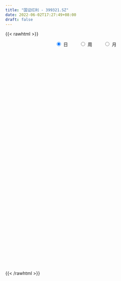 ```yaml
---
title: "国证红利 - 399321.SZ"
date: 2022-06-02T17:27:49+08:00
draft: false
---
```

{{< rawhtml >}}
    <div style="text-align: center">
        <label style="padding: 1rem;"><input style="margin-right: .5rem" type="radio" name="period" value="D" checked onclick="period_change(this)">日</label>
        <label style="padding: 1rem;"><input style="margin-right: .5rem" type="radio" name="period" value="W" onclick="period_change(this)">周</label>
        <label style="padding: 1rem;"><input style="margin-right: .5rem" type="radio" name="period" value="M" onclick="period_change(this)">月</label>
    </div>
    <div id="chart" style="height: 700px;"></div> 
    <script type="text/javascript">
        const D_v = [27612264.0,51268036.0,38934159.0,33937153.0,34026587.0,33337301.0,33792798.0,35017042.0,35902643.0,37469548.0,33235773.0,33060729.0,31999712.0,34430933.0,46969230.0,42668107.0,36833038.0,33075698.0,38442790.0,33898387.0,36046554.0,31352135.0,29082158.0,36733185.0,31552143.0,30231068.0,24258188.0,31597768.0,37296818.0,34588348.0,31684736.0,27918867.0,36957636.0,35113837.0,43416603.0,35057282.0,37669498.0,34903994.0,29440220.0,32742386.0,28821798.0,31953678.0,36938041.0,38288631.0,48292121.0,51158331.0,44140330.0,36957225.0,35838235.0,52484153.0,45179132.0,35232346.0,34241457.0,31291257.0,45940259.0,36477592.0,48228490.0,36230937.0,30375535.0,38488967.0,44348216.0,47954185.0,45562790.0,39604944.0,31235444.0,36393991.0,36093879.0,38546951.0,39790427.0,55139487.0,59723129.0,90738711.0,69224580.0,64713265.0,58457229.0,60107864.0,54249458.0,67385336.0,77644995.0,63610297.0,70487344.0,52072022.0,55291840.0,47649134.0,52656872.0,48546146.0,43707511.0,51368104.0,47790399.0,52110568.0,37940520.0,45810401.0,46583744.0,43830287.0,33960507.0,28107451.0,37411547.0,38415818.0,35657061.0,32539760.0,39343315.0,38897572.0,34681039.0,31507788.0,34141999.0,36275731.0,40407369.0,41964466.0,49927768.0,31357123.0,29764088.0,30125423.0,29549714.0,26415203.0,36181358.0,47706624.0,32944583.0,25742367.0,28389095.0,22596071.0,23456483.0,32744505.0,30814329.0,33689959.0,28716348.0,23127572.0,25988754.0,28978317.0,26829634.0,28159000.0,39375571.0,34849282.0,45816234.0,51238266.0,39488873.0,48166738.0,44329922.0,49528466.0,37914165.0,28177838.0,33594099.0,31495527.0,33347118.0,34097393.0,28175385.0,27172261.0,25992280.0,26537918.0,31236770.0,23446102.0,24896018.0,24704855.0,35587525.0,50912263.0,44183325.0,60699275.0,44788412.0,41598412.0,43589678.0,44454536.0,46013830.0,31255409.0,47264746.0,42743780.0,54574033.0,38531470.0,35474585.0,36656152.0,29515818.0,36569947.0,41004591.0,49514542.0,55676291.0,47019793.0,46245441.0,55186772.0,48020031.0,37417978.0,31069127.0,31651911.0,33541764.0,29454852.0,35164424.0,37436417.0,55232701.0,43343098.0,35959293.0,33411480.0,32640711.0,46834674.0,38557739.0,50483467.0,50051485.0,59880090.0,38405662.0,43311576.0,37559431.0,66319277.0,58927192.0,52238486.0,52012100.0,35753569.0,40248955.0,37125544.0,28704282.0,31595726.0,40414384.0,30431219.0,44603259.0,45267162.0,45555511.0,60391924.0,47093524.0,49636740.0,48637040.0,45430706.0,40121031.0,38333310.0,38898420.0,39568004.0,37215277.0,37986880.0,41438273.0,40624797.0,55229614.0,49515048.0,56421539.0,51146661.0,58171762.0,50911797.0,39814542.0,29715368.0,46439825.0,47612636.0,32989342.0,37402239.0,36743485.0,37584502.0,34221077.0,32240983.0,41652874.0,34635815.0,37674914.0,28926037.0,34563790.0,33953660.0,34564289.0,39622628.0,32535122.0,30380500.0]
const D_histogram = [0.0,18.3740754416,30.8312682298,37.3245694351,38.3215654951,33.4358456809,27.5448673929,18.6564754364,9.1431612708,5.0315807963,0.220706271,-9.2498187526,-14.3709985746,-15.6624218953,-20.7155031166,-32.0863779594,-38.4397392901,-44.9381051434,-51.0257964074,-57.654051073,-55.0348131507,-48.1445397809,-38.5157898291,-22.9403449463,-16.1520102204,-18.4006491277,-15.0237245141,-6.648573059,-13.4185346046,-18.7250532442,-15.8976482802,-13.0331900396,-19.2839976643,-22.823902816,-21.5463877936,-17.8731911981,-21.1028848543,-13.0748494627,-9.5981250144,-6.1738501313,-6.4711873339,-7.0690350334,-1.7294715753,0.3899391315,-12.8140033057,-32.9486001822,-40.6042118565,-41.1097211694,-40.7177139361,-26.1864378757,-11.659862406,-2.490849183,4.2011423354,10.0648491451,25.0734731043,38.7532127145,48.1538047015,48.9382503255,48.1810254092,49.0461251633,40.8121075723,44.7497490744,35.888878319,24.2716430694,18.3976623653,15.5184442682,10.8515267725,1.3366125612,-0.7413783053,-7.8129284014,-6.0158640416,10.4553289999,22.7595600323,29.2618969878,36.0771727053,44.9475860761,45.6627979907,44.0275773752,45.7735377308,47.2113466132,33.2659737155,16.6322010762,1.3265648259,-6.8103498838,-16.1639606348,-20.1994913937,-25.3510492827,-25.829810773,-18.4985156599,-13.4537475121,-11.7744987611,0.5712296329,12.9185683269,16.5526440562,16.4613005236,12.9706573983,11.4797406469,5.4538743739,6.4511391128,2.5211249917,7.5414979095,13.4716726749,14.3130784736,10.115670192,-0.6920837347,-11.3629246775,-17.8730304935,-18.0128014396,-26.6405568361,-31.4079881138,-31.002281978,-30.7299186809,-28.5719506379,-28.0259821601,-28.9217558437,-15.1952073479,-8.8560959089,-3.3043044879,-2.0284941566,-2.3185066016,-5.766043994,-1.9160040793,-1.6300128359,-1.2825113254,0.5338861394,-0.3011904478,-5.5247301971,-10.5101343913,-14.2696493351,-11.7285428845,-5.1139203585,3.627958516,12.2506449649,23.8674466267,32.3638330148,42.6130952544,44.5465209866,45.37441338,38.305955673,29.8887770405,27.0191012617,19.2151948877,11.5305255235,10.5239394585,6.755446265,6.0421859759,2.7006687054,0.9444541326,2.1357548257,-3.7383406582,-6.1314201007,-5.9995681276,-3.3703460985,2.7149593604,1.4249831288,7.8026563679,13.8356314045,14.4177664114,12.4122586156,5.6120619308,-8.3275667373,-15.0680714607,-10.5094564922,-4.9706367886,6.001515988,8.3386355229,8.2660991574,-2.7627493115,-6.7551167874,-15.2534201224,-26.6406605843,-19.5625301487,-9.4113938397,-0.3791282454,8.9169449228,17.8709646551,13.1303461804,5.190754194,3.438873993,1.3063786617,5.1983953603,5.4357942328,-0.2582190211,-6.1719624423,-18.7839580228,-27.3969279336,-32.4760938671,-29.8449158597,-28.9293189224,-24.3564570391,-25.8742023493,-35.3942146309,-50.2168241091,-62.5443037571,-65.5200700399,-61.1321543398,-66.0819429394,-88.2043200329,-80.9695024657,-63.7780079068,-38.4290081495,-24.4081908577,-6.8769881183,5.2414732494,12.9151684363,14.1023276516,17.579745142,18.6487931243,29.6633515076,37.4180360813,48.0127473697,58.0419626797,57.3053557474,60.0087312357,50.6292622755,46.2820319488,40.776918294,41.663052458,41.3380117206,29.8053111024,19.5136268623,6.0586619719,-6.2571399518,-7.592568542,-26.2496570917,-39.2639235219,-41.1965878227,-34.6541887565,-22.8430757616,-14.1562371661,-19.1214630957,-24.2294292758,-22.560734755,-19.84400638,-19.5572436719,-13.0606978459,-9.8703826722,-2.4187138705,1.3400979036,3.1991032929,12.5857973818,14.1449017977,10.0541275505,9.7060565461,11.7162756119,14.5821802736,16.0451893259,19.5738460361,19.8527864056,16.0285882941]
const D_fast = [0.0,22.967594302,43.1326041477,58.9570477117,69.5344351455,73.0076767515,74.0029153118,69.7786422144,62.5511183665,59.6974330911,54.9417351336,43.1587554217,34.4448259561,29.2377971616,19.0058401612,-0.3866291715,-16.3499253247,-34.0828174639,-52.9269578297,-73.9687252636,-85.108190629,-90.2540522044,-90.2542497099,-80.4138910636,-77.6635588928,-84.5123600821,-84.891366597,-78.1783584067,-88.3029536034,-98.290735554,-99.4377426601,-99.8315819293,-110.9033889702,-120.1492698259,-124.2583517518,-125.0534529559,-133.5588678257,-128.7995447998,-127.7223516051,-125.8415392548,-127.7566732908,-130.1217797487,-125.2145841845,-122.9976886947,-139.4051319583,-167.7768788805,-185.5835435188,-196.3664831241,-206.1539043748,-198.1692377834,-186.5576279151,-178.0113269879,-170.2690498856,-161.8891307896,-140.6121385544,-117.2440957656,-95.8050526032,-82.7860443978,-71.4980129618,-58.3713819168,-56.4023726148,-41.2772938441,-41.1659450198,-46.715269502,-47.9898346148,-46.9894416448,-48.9434774474,-58.1242385183,-60.3875739612,-69.4123561576,-69.1192578083,-50.0342325168,-32.0401114763,-18.2223002739,-2.38773138,17.7195785098,29.850489922,39.2221636504,52.4115084387,65.6521539744,60.0232745055,47.5475521353,32.5735570915,22.7340549108,9.3394540011,0.2540503937,-11.2352698159,-18.1714839994,-15.4648178013,-13.7834865315,-15.0478624708,-2.5593266686,13.0176541072,20.7898908505,24.8138724488,24.5658936731,25.9449120834,21.2825144039,23.892563921,20.5928310479,27.498578443,36.7966713772,41.2163467942,39.5478560607,28.5670812003,15.0555090881,4.0771456487,-0.5658256573,-15.8537202628,-28.473148569,-35.8180129277,-43.2281293008,-48.2131489173,-54.6736759795,-62.799888624,-52.8721419652,-48.7470545035,-44.0213392044,-43.2526524122,-44.1222915076,-49.0113398985,-45.6403010037,-45.7618129692,-45.7349392901,-43.7850702904,-44.6954444896,-51.3001667882,-58.9131045801,-66.2400318578,-66.6310611282,-61.294918692,-51.6460501884,-39.9607024983,-22.3770391798,-5.789694538,15.1128415152,28.182897494,40.3543932325,42.8624244437,41.9174400714,45.8025396079,42.8024319558,38.0003939725,39.6247927722,37.5451611449,38.3424473499,35.6760972557,34.155996216,35.8812356156,29.0725549671,25.1466204994,23.7785804406,25.5652159451,32.3292612441,31.3955307947,39.7238681258,49.2157510135,53.4023276233,54.4998844814,49.1027032793,33.0811829269,22.5736603382,24.5049111837,28.8010716902,41.2736034638,45.6953818794,47.6893703032,35.9698345065,30.2886878337,17.9770294681,-0.0703761399,2.1171217585,9.9154096076,18.8528931406,30.3782025395,43.7999634356,42.3419315059,35.7000280681,34.8078663653,33.0019656994,38.1935812381,39.7899286688,34.0313606596,26.5746266278,9.2666415416,-6.1955603526,-19.3937497529,-24.2238007103,-30.5405335037,-32.0567858802,-40.0430817777,-58.411647717,-85.7884632225,-113.7520188098,-133.1078026025,-144.0029254874,-165.4731998219,-209.6466569236,-222.6542149728,-221.4072223906,-205.6654746707,-197.7467050933,-181.9347493835,-168.5059197034,-157.6034324075,-152.8906912793,-145.0183375033,-139.28709124,-120.8566949798,-103.7475013857,-81.149603255,-56.609897275,-43.0201652704,-25.3146069732,-22.0367603645,-14.813482704,-10.1243667854,1.1775304932,11.1869926859,7.1056198433,1.6923423188,-10.2479570786,-24.1280439903,-27.361614716,-52.5811175386,-75.4113648493,-87.6431761058,-89.7643242286,-83.6639801741,-78.5162008702,-88.2617925737,-99.4271160728,-103.3986052407,-105.6428784607,-110.2454266706,-107.014055306,-106.2913358004,-99.4443454663,-95.3505092163,-92.6917280038,-80.1585845694,-75.0632547041,-76.6404970637,-74.5620539316,-69.6227659628,-63.1113162327,-57.6370098489,-49.2148916296,-43.9727546587,-43.7898056968]
const D_slow = [0.0,4.5935188604,12.3013359179,21.6324782766,31.2128696504,39.5718310706,46.4580479189,51.122166778,53.4079570957,54.6658522948,54.7210288625,52.4085741744,48.8158245307,44.9002190569,39.7213432777,31.6997487879,22.0898139654,10.8552876795,-1.9011614223,-16.3146741906,-30.0733774783,-42.1095124235,-51.7384598808,-57.4735461173,-61.5115486724,-66.1117109544,-69.8676420829,-71.5297853476,-74.8844189988,-79.5656823098,-83.5400943799,-86.7983918898,-91.6193913059,-97.3253670099,-102.7119639582,-107.1802617578,-112.4559829714,-115.724695337,-118.1242265907,-119.6676891235,-121.2854859569,-123.0527447153,-123.4851126091,-123.3876278263,-126.5911286527,-134.8282786982,-144.9793316623,-155.2567619547,-165.4361904387,-171.9827999077,-174.8977655091,-175.5204778049,-174.470192221,-171.9539799348,-165.6856116587,-155.9973084801,-143.9588573047,-131.7242947233,-119.679038371,-107.4175070802,-97.2144801871,-86.0270429185,-77.0548233387,-70.9869125714,-66.3874969801,-62.507885913,-59.7950042199,-59.4608510796,-59.6461956559,-61.5994277562,-63.1033937667,-60.4895615167,-54.7996715086,-47.4841972617,-38.4649040853,-27.2280075663,-15.8123080686,-4.8054137248,6.6379707079,18.4408073612,26.75730079,30.9153510591,31.2469922656,29.5444047946,25.5034146359,20.4535417875,14.1157794668,7.6583267736,3.0336978586,-0.3297390194,-3.2733637097,-3.1305563015,0.0990857803,4.2372467943,8.3525719252,11.5952362748,14.4651714365,15.82864003,17.4414248082,18.0717060561,19.9570805335,23.3249987022,26.9032683206,29.4321858686,29.259164935,26.4184337656,21.9501761422,17.4469757823,10.7868365733,2.9348395448,-4.8157309497,-12.4982106199,-19.6411982794,-26.6476938194,-33.8781327803,-37.6769346173,-39.8909585945,-40.7170347165,-41.2241582556,-41.803784906,-43.2452959045,-43.7242969244,-44.1318001333,-44.4524279647,-44.3189564298,-44.3942540418,-45.7754365911,-48.4029701889,-51.9703825227,-54.9025182438,-56.1809983334,-55.2740087044,-52.2113474632,-46.2444858065,-38.1535275528,-27.5002537392,-16.3636234926,-5.0200201476,4.5564687707,12.0286630308,18.7834383463,23.5872370682,26.469868449,29.1008533137,30.7897148799,32.3002613739,32.9754285503,33.2115420834,33.7454807899,32.8108956253,31.2780406001,29.7781485682,28.9355620436,29.6143018837,29.9705476659,31.9212117579,35.380119609,38.9845612119,42.0876258658,43.4906413485,41.4087496642,37.641731799,35.0143676759,33.7717084788,35.2720874758,37.3567463565,39.4232711458,38.732583818,37.0438046211,33.2304495905,26.5702844444,21.6796519072,19.3268034473,19.232021386,21.4612576167,25.9289987805,29.2115853255,30.509273874,31.3689923723,31.6955870377,32.9951858778,34.354134436,34.2895796807,32.7465890701,28.0505995644,21.201367581,13.0823441142,5.6211151493,-1.6112145813,-7.7003288411,-14.1688794284,-23.0174330861,-35.5716391134,-51.2077150527,-67.5877325626,-82.8707711476,-99.3912568825,-121.4423368907,-141.6847125071,-157.6292144838,-167.2364665212,-173.3385142356,-175.0577612652,-173.7473929528,-170.5186008438,-166.9930189309,-162.5980826454,-157.9358843643,-150.5200464874,-141.1655374671,-129.1623506246,-114.6518599547,-100.3255210179,-85.3233382089,-72.6660226401,-61.0955146528,-50.9012850794,-40.4855219648,-30.1510190347,-22.6996912591,-17.8212845435,-16.3066190505,-17.8709040385,-19.769046174,-26.3314604469,-36.1474413274,-46.4465882831,-55.1101354722,-60.8209044126,-64.3599637041,-69.140329478,-75.197686797,-80.8378704857,-85.7988720807,-90.6881829987,-93.9533574602,-96.4209531282,-97.0256315958,-96.6906071199,-95.8908312967,-92.7443819512,-89.2081565018,-86.6946246142,-84.2681104777,-81.3390415747,-77.6934965063,-73.6821991748,-68.7887376658,-63.8255410644,-59.8183939908]
const D_data = [['2021-05-24', 7875.1733, 7901.0394, 7831.2293, 7904.9334],['2021-05-25', 7918.3333, 8188.9546, 7918.3333, 8197.6691],['2021-05-26', 8208.4266, 8219.4439, 8190.5645, 8241.7934],['2021-05-27', 8215.3694, 8225.9272, 8167.4857, 8321.3984],['2021-05-28', 8229.3717, 8211.5261, 8155.093, 8252.8375],['2021-05-31', 8193.5484, 8161.1141, 8083.9656, 8193.5484],['2021-06-01', 8149.2766, 8149.9076, 8069.0311, 8153.6566],['2021-06-02', 8148.7007, 8097.7505, 8056.1621, 8153.6325],['2021-06-03', 8100.6276, 8058.6051, 8054.2749, 8143.6644],['2021-06-04', 8020.4054, 8102.7526, 8013.9199, 8189.6454],['2021-06-07', 8097.8274, 8079.692, 8031.8923, 8102.7383],['2021-06-08', 8074.096, 7986.5405, 7942.8531, 8121.8424],['2021-06-09', 7983.7077, 7999.1964, 7965.2231, 8029.4359],['2021-06-10', 7996.2422, 8024.4265, 7984.0164, 8083.5013],['2021-06-11', 8025.7466, 7951.4789, 7938.1677, 8029.62],['2021-06-15', 7921.0226, 7811.588, 7777.2599, 7926.0109],['2021-06-16', 7805.7746, 7801.8832, 7784.1733, 7848.3646],['2021-06-17', 7775.0927, 7734.0354, 7722.9275, 7796.8667],['2021-06-18', 7709.8575, 7667.104, 7617.4125, 7710.8076],['2021-06-21', 7633.0649, 7580.8458, 7557.519, 7645.1319],['2021-06-22', 7602.903, 7637.2979, 7592.7798, 7663.1393],['2021-06-23', 7638.4224, 7670.038, 7607.8409, 7677.2186],['2021-06-24', 7686.354, 7707.6818, 7650.4274, 7707.6818],['2021-06-25', 7714.103, 7818.1462, 7713.2509, 7827.7006],['2021-06-28', 7834.4805, 7744.4895, 7715.3813, 7840.4239],['2021-06-29', 7714.4104, 7620.5279, 7617.2855, 7714.4104],['2021-06-30', 7617.827, 7670.9686, 7616.9783, 7674.836],['2021-07-01', 7691.5658, 7746.716, 7629.6033, 7746.9245],['2021-07-02', 7683.1494, 7542.6973, 7528.9871, 7683.4295],['2021-07-05', 7531.0422, 7504.3166, 7449.8764, 7531.3551],['2021-07-06', 7497.7606, 7573.9908, 7485.6029, 7579.4755],['2021-07-07', 7542.9157, 7566.1136, 7536.6361, 7599.6912],['2021-07-08', 7574.1362, 7416.927, 7397.9337, 7578.9121],['2021-07-09', 7400.7636, 7393.9209, 7351.9388, 7428.5453],['2021-07-12', 7443.1403, 7416.0542, 7389.6162, 7478.1077],['2021-07-13', 7398.5864, 7428.6929, 7370.7458, 7452.1967],['2021-07-14', 7418.4992, 7312.0157, 7287.0893, 7418.4992],['2021-07-15', 7306.7937, 7436.1327, 7299.3122, 7448.915],['2021-07-16', 7420.902, 7384.4928, 7369.707, 7438.6646],['2021-07-19', 7371.0412, 7379.2445, 7261.4453, 7390.0869],['2021-07-20', 7327.1362, 7318.7873, 7289.4629, 7358.2569],['2021-07-21', 7324.4275, 7289.6974, 7276.5286, 7374.683],['2021-07-22', 7292.0776, 7355.8525, 7272.6776, 7388.0713],['2021-07-23', 7357.0567, 7317.5594, 7305.0937, 7360.49],['2021-07-26', 7296.8103, 7072.5362, 7057.5519, 7296.8103],['2021-07-27', 7082.7601, 6858.1056, 6843.8715, 7096.3257],['2021-07-28', 6833.4621, 6889.5693, 6812.9261, 6916.4731],['2021-07-29', 6963.629, 6902.7724, 6865.5433, 6966.3502],['2021-07-30', 6874.4399, 6857.9316, 6792.7514, 6874.7671],['2021-08-02', 6836.5141, 7024.701, 6779.0684, 7053.6017],['2021-08-03', 6998.9176, 7063.5301, 6970.7297, 7067.2553],['2021-08-04', 7062.3505, 7029.9704, 7008.0226, 7062.3505],['2021-08-05', 6998.7942, 7017.6583, 6972.3773, 7090.8627],['2021-08-06', 6994.1648, 7022.3422, 6953.1692, 7024.4116],['2021-08-09', 6991.3196, 7183.6347, 6989.0408, 7236.0561],['2021-08-10', 7166.6482, 7247.5119, 7101.8906, 7254.6315],['2021-08-11', 7260.7215, 7270.0089, 7256.8185, 7355.1501],['2021-08-12', 7257.678, 7208.963, 7201.94, 7274.5705],['2021-08-13', 7188.8757, 7210.7747, 7155.7995, 7240.5552],['2021-08-16', 7214.6392, 7254.2478, 7193.1647, 7292.8441],['2021-08-17', 7243.605, 7141.6697, 7126.0256, 7307.4203],['2021-08-18', 7136.1186, 7303.8774, 7119.9564, 7312.6214],['2021-08-19', 7271.7727, 7150.8266, 7140.6988, 7276.593],['2021-08-20', 7113.704, 7074.2874, 7007.5827, 7142.6921],['2021-08-23', 7072.1085, 7106.1385, 7071.0351, 7129.9253],['2021-08-24', 7112.532, 7124.3415, 7063.9895, 7162.8828],['2021-08-25', 7127.661, 7083.3082, 7065.7924, 7127.661],['2021-08-26', 7077.6812, 6980.4203, 6975.6361, 7077.6812],['2021-08-27', 6982.578, 7033.9125, 6982.578, 7074.2713],['2021-08-30', 7037.3758, 6934.3828, 6896.313, 7037.3758],['2021-08-31', 6935.0917, 7016.7772, 6900.269, 7017.0766],['2021-09-01', 7018.1966, 7243.2688, 7011.6828, 7278.0467],['2021-09-02', 7234.9193, 7274.248, 7214.177, 7274.4311],['2021-09-03', 7279.5594, 7266.159, 7172.1565, 7321.2862],['2021-09-06', 7257.7008, 7326.3428, 7257.4058, 7371.3916],['2021-09-07', 7332.0981, 7422.5431, 7275.9824, 7444.2971],['2021-09-08', 7400.7626, 7379.6616, 7358.8789, 7436.7462],['2021-09-09', 7343.8037, 7382.2637, 7324.3476, 7389.9431],['2021-09-10', 7380.8677, 7461.1615, 7372.8218, 7543.33],['2021-09-13', 7449.1316, 7505.0916, 7433.6619, 7527.2815],['2021-09-14', 7509.1143, 7313.8664, 7299.2785, 7523.175],['2021-09-15', 7281.0994, 7221.3327, 7179.113, 7286.5484],['2021-09-16', 7226.8697, 7162.9449, 7161.1068, 7263.6454],['2021-09-17', 7151.6949, 7191.3191, 7138.9494, 7201.0855],['2021-09-22', 7038.5454, 7123.2939, 7030.0212, 7137.4541],['2021-09-23', 7160.9252, 7142.2902, 7106.6433, 7237.5123],['2021-09-24', 7127.6526, 7087.5313, 7076.9317, 7176.0157],['2021-09-27', 7097.9256, 7111.8174, 7069.1592, 7159.7166],['2021-09-28', 7116.4028, 7211.275, 7113.5001, 7229.4695],['2021-09-29', 7174.6203, 7203.5591, 7116.0423, 7246.2432],['2021-09-30', 7206.6801, 7169.2271, 7150.5886, 7221.7143],['2021-10-08', 7252.3878, 7336.0481, 7245.2068, 7336.6193],['2021-10-11', 7377.2862, 7408.2958, 7376.7164, 7475.2546],['2021-10-12', 7379.8814, 7354.5978, 7303.3739, 7411.7504],['2021-10-13', 7341.2408, 7331.6768, 7254.2658, 7365.8687],['2021-10-14', 7332.6067, 7292.5918, 7286.3295, 7363.9628],['2021-10-15', 7282.8543, 7315.8237, 7271.0233, 7349.2642],['2021-10-18', 7315.0189, 7247.5397, 7210.2044, 7315.0189],['2021-10-19', 7234.745, 7329.0903, 7231.0681, 7346.9955],['2021-10-20', 7337.3394, 7265.5046, 7258.3486, 7360.7411],['2021-10-21', 7287.5367, 7387.423, 7286.4997, 7400.8682],['2021-10-22', 7403.8744, 7440.0853, 7390.5801, 7466.8018],['2021-10-25', 7393.3615, 7409.4252, 7343.7557, 7420.4815],['2021-10-26', 7409.6002, 7350.99, 7344.171, 7440.45],['2021-10-27', 7319.2421, 7235.3748, 7218.5203, 7319.2421],['2021-10-28', 7201.6108, 7177.9255, 7151.3867, 7217.8116],['2021-10-29', 7185.3992, 7175.1576, 7147.2394, 7209.3179],['2021-11-01', 7160.4892, 7225.3603, 7126.7857, 7247.2731],['2021-11-02', 7225.0733, 7079.2354, 7027.5724, 7243.6287],['2021-11-03', 7074.0379, 7068.926, 7057.1878, 7103.3401],['2021-11-04', 7082.1666, 7096.7261, 7060.2869, 7112.4288],['2021-11-05', 7077.5433, 7070.8552, 7055.5235, 7117.1151],['2021-11-08', 7074.393, 7074.9669, 7045.5765, 7107.1345],['2021-11-09', 7084.4472, 7036.052, 7010.1763, 7094.0986],['2021-11-10', 7019.8862, 6989.8252, 6906.8583, 7019.8862],['2021-11-11', 6980.9494, 7185.1162, 6977.2968, 7188.0879],['2021-11-12', 7187.1919, 7131.7693, 7115.9411, 7191.5045],['2021-11-15', 7145.9649, 7143.5314, 7099.3702, 7172.0874],['2021-11-16', 7146.542, 7100.4654, 7083.2112, 7173.6672],['2021-11-17', 7083.4011, 7075.8353, 7062.5512, 7112.5467],['2021-11-18', 7062.6492, 7016.7855, 7011.9286, 7062.6492],['2021-11-19', 7007.6308, 7100.0597, 6997.2903, 7108.8224],['2021-11-22', 7091.7422, 7058.908, 7047.6782, 7096.4938],['2021-11-23', 7051.2029, 7053.9009, 7029.0265, 7085.7186],['2021-11-24', 7061.2813, 7071.5464, 7035.4945, 7089.9149],['2021-11-25', 7068.2286, 7034.7287, 7024.8433, 7070.3485],['2021-11-26', 7012.7889, 6954.4899, 6952.9182, 7013.3522],['2021-11-29', 6892.6084, 6916.5955, 6880.0938, 6918.8433],['2021-11-30', 6913.2192, 6891.101, 6865.4136, 6949.2555],['2021-12-01', 6885.6005, 6948.6972, 6884.894, 6951.9672],['2021-12-02', 6932.0874, 7009.9113, 6912.6075, 7022.0566],['2021-12-03', 7015.1701, 7069.7018, 6985.9784, 7069.7018],['2021-12-06', 7094.5876, 7114.0423, 7094.5876, 7191.8394],['2021-12-07', 7177.0675, 7213.9906, 7148.997, 7232.0417],['2021-12-08', 7219.5396, 7246.0314, 7166.3334, 7250.521],['2021-12-09', 7256.2082, 7344.3211, 7248.4483, 7409.647],['2021-12-10', 7306.7967, 7305.0298, 7276.3928, 7325.011],['2021-12-13', 7369.6887, 7333.2677, 7324.1025, 7464.8093],['2021-12-14', 7303.6547, 7250.9311, 7238.3377, 7316.2451],['2021-12-15', 7232.566, 7220.5758, 7210.747, 7264.6207],['2021-12-16', 7226.0, 7284.5476, 7196.7719, 7284.5476],['2021-12-17', 7275.5911, 7215.3251, 7215.3251, 7289.06],['2021-12-20', 7191.7697, 7190.7081, 7179.5248, 7253.3752],['2021-12-21', 7185.1216, 7263.6626, 7184.9569, 7285.2328],['2021-12-22', 7273.4549, 7227.2997, 7208.2917, 7275.8073],['2021-12-23', 7228.769, 7263.0828, 7210.243, 7263.2683],['2021-12-24', 7256.3545, 7227.3052, 7217.5923, 7256.3545],['2021-12-27', 7232.6491, 7239.5336, 7214.36, 7263.1938],['2021-12-28', 7247.7666, 7280.9697, 7245.7122, 7287.0864],['2021-12-29', 7282.0494, 7183.7996, 7183.7996, 7282.0494],['2021-12-30', 7188.4904, 7205.6094, 7187.4893, 7242.7162],['2021-12-31', 7208.8904, 7230.6107, 7199.5136, 7240.4816],['2022-01-04', 7235.5449, 7269.8405, 7184.5107, 7276.3299],['2022-01-05', 7263.1399, 7340.7375, 7258.5592, 7407.6944],['2022-01-06', 7319.2286, 7267.2184, 7263.266, 7340.3084],['2022-01-07', 7282.2151, 7385.2757, 7282.2151, 7406.0573],['2022-01-10', 7397.486, 7428.1419, 7372.5735, 7459.7383],['2022-01-11', 7425.0163, 7394.4306, 7384.3167, 7493.6218],['2022-01-12', 7398.0002, 7374.7, 7310.4542, 7398.8729],['2022-01-13', 7389.3414, 7304.0486, 7304.0486, 7428.5215],['2022-01-14', 7289.0026, 7163.2301, 7158.9613, 7289.0026],['2022-01-17', 7167.7593, 7193.5909, 7156.0065, 7203.8415],['2022-01-18', 7195.9761, 7324.2242, 7180.9345, 7334.1923],['2022-01-19', 7333.9796, 7362.6127, 7321.9576, 7383.5421],['2022-01-20', 7367.6871, 7480.8848, 7365.8695, 7507.4537],['2022-01-21', 7461.4949, 7419.7131, 7398.1408, 7468.2318],['2022-01-24', 7401.2037, 7407.8089, 7356.8942, 7434.4516],['2022-01-25', 7370.542, 7248.1251, 7247.5721, 7374.5871],['2022-01-26', 7276.0112, 7297.149, 7227.0193, 7305.0653],['2022-01-27', 7284.7584, 7202.9375, 7197.5126, 7285.5807],['2022-01-28', 7223.2712, 7100.1866, 7091.5127, 7251.7827],['2022-02-07', 7211.881, 7304.8497, 7205.0562, 7316.106],['2022-02-08', 7302.054, 7381.4249, 7263.6064, 7381.9032],['2022-02-09', 7384.9348, 7418.2888, 7378.4324, 7444.9991],['2022-02-10', 7423.1363, 7477.6812, 7384.8846, 7481.8062],['2022-02-11', 7474.4761, 7537.0773, 7463.5666, 7602.0108],['2022-02-14', 7510.5251, 7393.2361, 7368.3666, 7510.8521],['2022-02-15', 7376.0775, 7330.3439, 7291.8496, 7397.3026],['2022-02-16', 7351.0905, 7389.493, 7338.3166, 7411.6004],['2022-02-17', 7392.3431, 7380.5896, 7368.4123, 7422.5396],['2022-02-18', 7354.4006, 7468.1213, 7347.3545, 7468.807],['2022-02-21', 7445.1632, 7442.5998, 7379.3431, 7449.9111],['2022-02-22', 7396.6269, 7360.4179, 7316.6247, 7397.3697],['2022-02-23', 7371.2488, 7328.3614, 7295.185, 7381.8672],['2022-02-24', 7288.1761, 7188.4256, 7152.798, 7288.1761],['2022-02-25', 7206.1364, 7165.9088, 7144.2609, 7236.2375],['2022-02-28', 7147.6939, 7151.4359, 7092.0774, 7155.6931],['2022-03-01', 7162.9252, 7217.7423, 7131.0689, 7222.8765],['2022-03-02', 7182.292, 7182.535, 7170.9865, 7215.908],['2022-03-03', 7201.3385, 7221.2041, 7191.5615, 7241.7678],['2022-03-04', 7176.1563, 7131.4024, 7102.9338, 7176.1563],['2022-03-07', 7096.6858, 6973.8557, 6951.6279, 7096.6858],['2022-03-08', 6956.2482, 6802.7288, 6784.5996, 6980.8361],['2022-03-09', 6819.7381, 6708.8096, 6493.9518, 6848.4693],['2022-03-10', 6817.6308, 6724.5628, 6717.6566, 6823.9278],['2022-03-11', 6660.6166, 6759.0707, 6584.5704, 6775.565],['2022-03-14', 6657.4236, 6576.3593, 6576.3593, 6733.1571],['2022-03-15', 6507.922, 6209.8432, 6209.8432, 6507.922],['2022-03-16', 6290.3845, 6450.6811, 6156.2067, 6478.0089],['2022-03-17', 6576.6705, 6562.2581, 6512.6129, 6646.4568],['2022-03-18', 6542.1182, 6715.7153, 6522.2536, 6721.637],['2022-03-21', 6711.6893, 6630.9955, 6589.6691, 6711.6893],['2022-03-22', 6619.4381, 6723.1865, 6614.8075, 6756.3558],['2022-03-23', 6728.6527, 6710.2398, 6659.8928, 6737.9205],['2022-03-24', 6675.1551, 6690.9477, 6661.5851, 6720.7706],['2022-03-25', 6681.5833, 6620.4325, 6616.0729, 6716.6302],['2022-03-28', 6566.7355, 6650.9907, 6515.2241, 6673.4574],['2022-03-29', 6648.0201, 6624.8013, 6615.4041, 6668.1912],['2022-03-30', 6655.4875, 6779.6523, 6650.0497, 6780.8997],['2022-03-31', 6747.4921, 6795.8502, 6735.7891, 6836.4329],['2022-04-01', 6757.5122, 6896.2732, 6743.387, 6900.1597],['2022-04-06', 6865.8249, 6970.3595, 6865.8249, 6985.9673],['2022-04-07', 6932.8051, 6891.6144, 6877.731, 6989.9918],['2022-04-08', 6897.1094, 6973.9499, 6874.6575, 6975.6745],['2022-04-11', 6946.2482, 6837.5298, 6820.8119, 6946.2482],['2022-04-12', 6844.5924, 6892.7375, 6777.8423, 6921.8904],['2022-04-13', 6864.7701, 6878.4598, 6846.6895, 6956.1824],['2022-04-14', 6920.9532, 6972.637, 6905.9646, 7007.1512],['2022-04-15', 6938.4454, 6987.2802, 6934.397, 7017.9875],['2022-04-18', 6936.912, 6839.4082, 6820.0329, 6936.912],['2022-04-19', 6820.0776, 6812.6489, 6772.4604, 6849.0655],['2022-04-20', 6803.3682, 6716.3766, 6702.1159, 6817.8807],['2022-04-21', 6686.9619, 6658.1866, 6630.124, 6753.5657],['2022-04-22', 6611.9579, 6750.5269, 6601.0789, 6767.4113],['2022-04-25', 6619.9509, 6462.2319, 6462.2319, 6677.3734],['2022-04-26', 6471.5591, 6416.2184, 6400.4429, 6537.7788],['2022-04-27', 6386.445, 6476.3365, 6383.784, 6491.2328],['2022-04-28', 6461.6044, 6557.3598, 6453.8148, 6557.3598],['2022-04-29', 6568.2823, 6641.8412, 6491.5967, 6672.3796],['2022-05-05', 6634.5713, 6634.5062, 6611.5477, 6671.6206],['2022-05-06', 6527.0069, 6450.5631, 6440.1215, 6547.0594],['2022-05-09', 6416.0298, 6393.7046, 6353.3811, 6446.9752],['2022-05-10', 6317.3362, 6439.3747, 6271.154, 6457.4241],['2022-05-11', 6426.8283, 6435.4756, 6404.5922, 6485.7221],['2022-05-12', 6401.3807, 6384.7295, 6351.3834, 6437.3472],['2022-05-13', 6416.5924, 6454.6913, 6408.6381, 6462.9697],['2022-05-16', 6489.0943, 6416.7267, 6392.0472, 6492.5758],['2022-05-17', 6428.5199, 6480.276, 6414.0806, 6487.9242],['2022-05-18', 6489.3313, 6450.1416, 6395.9709, 6490.0488],['2022-05-19', 6371.5633, 6429.6425, 6365.7179, 6437.0403],['2022-05-20', 6464.39, 6547.3997, 6463.1899, 6547.9272],['2022-05-23', 6541.978, 6476.7287, 6457.3588, 6541.978],['2022-05-24', 6480.6627, 6396.1901, 6396.1901, 6498.4174],['2022-05-25', 6399.5171, 6426.787, 6388.6638, 6428.3466],['2022-05-26', 6435.7854, 6457.6395, 6390.4078, 6480.7152],['2022-05-27', 6495.9017, 6480.8082, 6454.4601, 6530.5643],['2022-05-30', 6509.4787, 6476.4649, 6455.3821, 6525.0088],['2022-05-31', 6475.5641, 6520.0428, 6455.9025, 6526.742],['2022-06-01', 6512.3202, 6496.0088, 6458.4401, 6513.8759],['2022-06-02', 6455.9359, 6440.5351, 6421.8759, 6463.3112]]
const W_v = [245072081.0,180874294.0,180951738.0,165965002.0,130118132.0,142779031.0,206352694.0,173177304.0,152541568.0,138951391.0,113347354.0,141558499.0,132123751.0,166497841.0,204813857.0,198177495.0,222788256.0,301020927.0,198121471.0,186909499.0,124859192.0,123532136.0,161813379.0,204804449.0,231611838.0,390354813.0,437352397.0,321787597.0,464742865.0,126852793.0,77038100.0,188786323.0,181271075.0,165486363.0,174873256.0,195602637.0,92323259.0,157631622.0,153195374.0,140633438.0,74142573.0,121369699.0,110823157.0,116773361.0,121999333.0,126081385.0,114724322.0,125194500.0,120677969.0,132042164.0,112144573.0,111434008.0,153873023.0,126928628.0,123773585.0,101323644.0,99433442.0,112584551.0,95731165.0,86918352.0,132582274.0,115930687.0,153467448.0,132215895.0,189417310.0,187992775.0,127444214.0,131520686.0,114737822.0,85358413.0,115661840.0,102718848.0,114665102.0,108777364.0,71284416.0,114368595.0,111169438.0,109588289.0,120670287.0,143803525.0,174718800.0,348639921.0,361704821.0,241453030.0,219084802.0,202134456.0,261103260.0,261341091.0,258837813.0,206487517.0,75105912.0,208051696.0,145820107.0,132514103.0,134592689.0,100106195.0,147486037.0,191302110.0,161982609.0,160437875.0,115977588.0,103867342.0,115802049.0,120387297.0,146093812.0,110811268.0,126298334.0,129921089.0,166002674.0,117948243.0,126120413.0,113563039.0,19492708.0,105132153.0,140511539.0,118294979.0,126633358.0,145164548.0,110970657.0,107668736.0,119304087.0,98186229.0,125476724.0,158599050.0,112047603.0,160088456.0,176214901.0,127559393.0,126821296.0,230060405.0,145336736.0,184470768.0,232912777.0,238185038.0,216785965.0,211104453.0,169593311.0,137805944.0,102267882.0,123587702.0,116019992.0,111871442.0,82121101.0,101520066.0,105399288.0,101240093.0,120645523.0,134195292.0,134565238.0,89785216.0,251781485.0,499388624.0,332637143.0,259617625.0,191165824.0,232860199.0,215049385.0,219614107.0,155076535.0,188109870.0,156109993.0,141143083.0,130094822.0,67170075.0,25532619.0,163743516.0,168473460.0,163386782.0,176561117.0,203728860.0,182370105.0,223837679.0,268554331.0,174846534.0,162569361.0,152315615.0,131941776.0,267672238.0,333836911.0,257571271.0,208560081.0,220706113.0,141920646.0,124496828.0,343326255.0,269856689.0,260529548.0,209677886.0,180044067.0,185335964.0,114113851.0,143183708.0,150915171.0,169331292.0,80655110.0,178369483.0,153083834.0,185778199.0,175519332.0,179696377.0,151019633.0,167112419.0,154935985.0,166263424.0,180487597.0,168744534.0,216386242.0,198428345.0,197252813.0,215959102.0,182060692.0,339539172.0,317844882.0,289110637.0,144910529.0,189209591.0,45810401.0,189893536.0,184853526.0,177013926.0,183138868.0,172797482.0,132928521.0,142336962.0,158191804.0,229040033.0,180710095.0,148784437.0,130821663.0,191382388.0,220444868.0,214369438.0,179221093.0,253642839.0,181700811.0,200631492.0,187403897.0,242132280.0,267056486.0,173428076.0,206271535.0,157122188.0,211420507.0,196833231.0,270484624.0,90726339.0,194159410.0,182442921.0,169754216.0,137102539.0]
const W_histogram = [0.0,-0.5847740171,-3.3339165317,-12.4438420491,-11.7302571318,2.0242366711,9.6780187917,12.0596716355,12.2409487798,14.111191302,13.4395003987,21.1404410587,29.028661955,44.4923912785,49.0187080702,58.4161996985,72.4921026611,77.7970737629,61.3939685779,49.2786009926,35.4115641044,34.833214683,28.0651022424,33.1845153942,47.8995263123,64.7616346853,80.9674378113,80.7034361448,25.4623857815,-0.42937095,-7.2731533806,-27.384490724,-33.4647742813,-42.5948668705,-60.1293958981,-81.0337994717,-94.0699090703,-96.0540144,-101.8964800466,-103.5813577668,-101.1109401591,-82.1907622088,-63.9872594411,-61.5032848317,-55.9355886832,-46.4957120207,-33.4519292839,-34.7579450728,-48.8814366142,-67.1177224345,-63.5888311161,-55.5277414069,-42.8708809044,-49.5536679063,-38.3975965485,-46.4965843264,-34.5260308146,-23.3948082321,-20.346041984,-15.9205862174,10.3593277173,31.978877089,23.727614455,19.2147498259,19.0723015795,27.320611882,16.9662711353,15.2753955224,5.5429637965,3.5336350559,4.29638118,5.8193968103,-7.3031448065,-16.0144331832,-16.9832698065,-8.5251262717,8.4667676186,24.1447775673,43.6423068543,56.9417724093,77.822608206,113.6766947945,113.599117523,118.5516065723,121.1869678347,122.7471755511,134.2852513515,131.3495200371,141.3133345769,115.5372472158,99.3570001723,61.2951384716,26.1515674829,-4.9373653039,-24.4261223075,-39.863275724,-39.076859475,-17.5886856335,-5.9675649538,7.8822631215,5.8136452138,-0.1240199389,0.7415220336,-13.8665593057,-34.0441266406,-39.5610545989,-31.1511699617,-30.8685658099,-15.4750298363,-4.935527473,-5.0167409382,-11.4423250066,-20.7882545048,-15.00304226,-15.584190038,-15.3422814453,-7.3463213751,-1.0611328238,-8.7550730966,-19.5675727477,-29.5666569329,-28.575759474,-18.3272910293,-8.5272224982,-3.0666364286,8.7403115326,13.1870803612,11.1641201301,-11.634622041,-41.0989786658,-52.2631907748,-47.9142600665,-62.640332598,-50.3821915457,-63.1024817575,-94.5872589003,-99.6441175767,-98.1692460072,-86.3207388421,-66.9193535852,-53.9269097118,-29.6140140547,-9.9836026039,-1.6785678311,-2.2350829579,2.7490248408,19.3491066571,25.3636720437,31.501413512,35.602235448,65.1819022584,103.8535342006,103.2435208832,90.9099309027,87.9433322755,81.6598521858,79.823894803,73.8754238463,76.3148771638,65.9841116139,49.4732446566,46.6040397127,21.5800238915,4.1694702899,-2.077836422,7.1036358643,13.7422503184,7.2962054297,23.9278875101,29.3885900833,43.7848921693,57.3126723769,63.9376078353,43.3673482409,33.9287973255,17.597283585,23.367330085,45.7821890444,57.8192462516,56.119711222,37.5158669716,41.3796191087,65.8086295669,76.6463168755,41.2689391333,4.1140823254,-24.4964223887,-56.4186233839,-77.4634500909,-78.6740067269,-93.4852601634,-104.2393583425,-98.9159351264,-101.4478135972,-106.4379096075,-96.5490223825,-88.000686711,-57.0131540275,-42.6307151772,-42.0250781105,-58.4846459781,-56.8569154981,-71.0658223741,-86.2100559563,-92.0572753298,-95.23082216,-121.4059891642,-120.5245989436,-100.9231652798,-91.1215088516,-81.6346287852,-55.258239687,-21.9294077986,-15.6054059007,-15.9062383848,-8.4702350161,8.8770563687,19.5701443261,34.7081118051,26.9222276707,15.3656365591,12.5601646276,9.4471368313,-0.9832948632,1.1913668938,18.8154711849,24.4133902384,28.6137205311,31.099071846,41.9677499508,33.3847373908,43.5222044175,28.003106066,45.4254601978,50.1960815152,31.786466033,16.8249197706,-16.7887033472,-39.2982414511,-56.8922837221,-46.669175885,-32.0867245141,-19.5696620556,-24.9184583443,-32.9550667869,-47.4507942753,-52.65655894,-45.9936637238,-42.3023210067,-38.8910017625]
const W_fast = [0.0,-0.7309675214,-4.3135891689,-16.5344751986,-18.7534545642,-4.4929015936,5.5803852249,10.9769559776,14.2184703169,19.6165106645,22.3046948609,35.2907457857,50.4361321707,77.0229593138,93.8039531231,117.805494676,150.0044233038,174.7586628463,173.7040498059,173.9083324687,168.8941866066,177.0241408559,177.272303976,190.6878459763,217.3777384725,250.4302555169,286.8779180956,306.7897754653,257.9143215474,231.9152220784,223.2531513026,196.2956912783,181.8492141506,162.0704048438,129.5035268416,88.3406734001,51.787086534,25.7894776043,-5.527108054,-33.1073252159,-55.914642648,-57.5421552498,-55.3354673424,-68.227313941,-76.6435149633,-78.827566306,-74.1467658901,-84.1422679472,-110.4861186422,-145.5018350711,-157.8701515317,-163.6909971742,-161.7518568979,-180.8230608763,-179.2663886556,-198.9895225152,-195.6504767069,-190.3679561825,-192.4057004304,-191.9603912181,-163.0906453541,-133.4763767102,-135.7957357304,-135.5049129031,-130.8792857546,-115.8008224816,-121.9135954445,-119.7856221767,-128.1323129535,-129.2582329302,-127.421391511,-124.4435266782,-139.3918544966,-152.1067511692,-157.321405244,-150.9945432771,-131.8859574822,-110.1717531417,-79.7636471411,-52.2287384838,-11.8922506356,52.3810096516,80.7032117608,115.2936024532,148.2257056742,180.4727072784,225.5820959168,255.4837446115,300.7758927956,303.8841172385,312.543120238,289.8050431552,261.1993640372,228.8760899244,203.280802344,177.8778299965,168.8950313767,185.9860338099,196.1152632511,211.9356571068,211.3204505025,205.3517803652,206.402702846,188.3279816803,159.6393826852,144.2321910773,144.854283224,137.4197459233,148.9445244379,158.2501449329,156.9147462332,147.6285809131,133.0855877887,135.1200394685,130.642844181,127.0491824124,133.2085621388,139.2284674841,129.3457589372,113.6413660992,96.2506176808,90.0975752711,95.7642209585,103.432483865,108.1264108275,122.1184366719,129.8619755907,130.6300453922,104.9226477108,65.1835464196,40.9535366169,33.3239023085,2.9377466276,2.6003397934,-25.8955708577,-81.0271627257,-110.9950507963,-134.0624907285,-143.794168274,-141.1226214133,-141.6119049679,-124.7025128245,-107.5680020246,-99.6826092096,-100.7978950758,-95.126531067,-73.6891725864,-61.3336891889,-47.3205943426,-34.3192135446,11.5559288305,76.1909443228,101.3918112262,111.7857039714,130.804938413,144.9364213697,163.0564376877,175.5768226926,197.094995301,203.2602576546,199.1177018615,207.8995068457,188.2704969975,171.9023109682,165.1355451509,176.0929264033,186.167103437,181.5451099056,204.1587638637,216.9666139577,242.309139086,270.1650873878,292.774424805,283.0460022708,282.0896506869,270.1574578426,281.7693368638,315.6297430843,342.1216118544,354.4520046303,345.2271271228,359.4357840371,400.316951887,430.3162184145,405.2560754556,369.129739229,334.3951289178,288.3682720766,247.9575828469,227.0785245291,188.8959560519,152.082018287,132.6764577216,104.7826258515,73.1830524394,58.9346840687,45.4828480624,62.2170922391,65.9418522951,56.0412198341,24.960490472,12.3739920775,-19.601370392,-56.2981179634,-85.1596561693,-112.1409085395,-168.6675728348,-197.9173323501,-203.5466900062,-216.5254107909,-227.4471879208,-214.8853587443,-187.0388788056,-184.6162283828,-188.8936204632,-183.5751758485,-164.0086203715,-148.4229963326,-124.6080009023,-125.663328119,-133.3785100908,-133.0439408655,-133.795184454,-144.4714398643,-141.9989363839,-119.6709642965,-107.9696976834,-96.615937258,-86.3558179815,-64.9952023891,-65.2320306014,-44.2140124703,-52.7323343052,-23.953615124,-6.6339734279,-17.0969724018,-27.8522887216,-65.6630876761,-97.9971861428,-129.8142993443,-131.2584854784,-124.6977152361,-117.0730682915,-128.6514791663,-144.9268543056,-171.2852803628,-189.6551847625,-194.4907054772,-201.3749430118,-207.6863742083]
const W_slow = [0.0,-0.1461935043,-0.9796726372,-4.0906331495,-7.0231974324,-6.5171382647,-4.0976335667,-1.0827156579,1.9775215371,5.5053193626,8.8651944622,14.1503047269,21.4074702157,32.5305680353,44.7852450529,59.3892949775,77.5123206428,96.9615890835,112.310081228,124.6297314761,133.4826225022,142.190926173,149.2072017336,157.5033305821,169.4782121602,185.6686208315,205.9104802843,226.0863393205,232.4519357659,232.3445930284,230.5263046832,223.6801820022,215.3139884319,204.6652717143,189.6329227398,169.3744728718,145.8569956043,121.8434920043,96.3693719926,70.4740325509,45.1962975111,24.6486069589,8.6517920987,-6.7240291093,-20.7079262801,-32.3318542852,-40.6948366062,-49.3843228744,-61.604682028,-78.3841126366,-94.2813204156,-108.1632557673,-118.8809759935,-131.26939297,-140.8687921071,-152.4929381887,-161.1244458924,-166.9731479504,-172.0596584464,-176.0398050008,-173.4499730714,-165.4552537992,-159.5233501854,-154.719662729,-149.9515873341,-143.1214343636,-138.8798665798,-135.0610176992,-133.67527675,-132.7918679861,-131.7177726911,-130.2629234885,-132.0887096901,-136.0923179859,-140.3381354375,-142.4694170055,-140.3527251008,-134.316530709,-123.4059539954,-109.1705108931,-89.7148588416,-61.295685143,-32.8959057622,-3.2580041191,27.0387378395,57.7255317273,91.2968445652,124.1342245745,159.4625582187,188.3468700227,213.1861200657,228.5099046836,235.0477965543,233.8134552284,227.7069246515,217.7411057205,207.9718908517,203.5747194434,202.0828282049,204.0533939853,205.5068052887,205.475800304,205.6611808124,202.194540986,193.6835093259,183.7932456761,176.0054531857,168.2883117332,164.4195542742,163.1856724059,161.9314871714,159.0709059197,153.8738422935,150.1230817285,146.227034219,142.3914638577,140.5548835139,140.2896003079,138.1008320338,133.2089388469,125.8172746136,118.6733347451,114.0915119878,111.9597063633,111.1930472561,113.3781251393,116.6748952296,119.4659252621,116.5572697518,106.2825250854,93.2167273917,81.2381623751,65.5780792256,52.9825313391,37.2069108998,13.5600961747,-11.3509332195,-35.8932447213,-57.4734294319,-74.2032678281,-87.6849952561,-95.0884987698,-97.5843994207,-98.0040413785,-98.562812118,-97.8755559078,-93.0382792435,-86.6973612326,-78.8220078546,-69.9214489926,-53.625973428,-27.6625898778,-1.851709657,20.8757730687,42.8616061375,63.276569184,83.2325428847,101.7013988463,120.7801181372,137.2761460407,149.6444572049,161.295467133,166.6904731059,167.7328406784,167.2133815729,168.989290539,172.4248531186,174.248904476,180.2308763535,187.5780238743,198.5242469167,212.8524150109,228.8368169697,239.6786540299,248.1608533613,252.5601742576,258.4020067788,269.8475540399,284.3023656028,298.3322934083,307.7112601512,318.0561649284,334.5083223201,353.669901539,363.9871363223,365.0156569036,358.8915513065,344.7868954605,325.4210329378,305.7525312561,282.3812162152,256.3213766296,231.592392848,206.2304394487,179.6209620468,155.4837064512,133.4835347734,119.2302462666,108.5725674723,98.0662979446,83.4451364501,69.2309075756,51.4644519821,29.911937993,6.8976191605,-16.9100863795,-47.2615836705,-77.3927334064,-102.6235247264,-125.4039019393,-145.8125591356,-159.6271190573,-165.109471007,-169.0108224822,-172.9873820784,-175.1049408324,-172.8856767402,-167.9931406587,-159.3161127074,-152.5855557897,-148.74414665,-145.6041054931,-143.2423212852,-143.488145001,-143.1903032776,-138.4864354814,-132.3830879218,-125.229657789,-117.4548898275,-106.9629523398,-98.6167679922,-87.7362168878,-80.7354403713,-69.3790753218,-56.830054943,-48.8834384348,-44.6772084921,-48.8743843289,-58.6989446917,-72.9220156222,-84.5893095935,-92.610990722,-97.5034062359,-103.733020822,-111.9717875187,-123.8344860875,-136.9986258225,-148.4970417535,-159.0726220051,-168.7953724458]
const W_data = [['2017-07-21', 5560.6972, 5584.9735, 5496.4194, 5637.1144],['2017-07-28', 5578.5797, 5575.8103, 5514.9815, 5656.929],['2017-08-04', 5574.6507, 5537.9743, 5536.3864, 5683.8787],['2017-08-11', 5528.7548, 5419.347, 5407.6187, 5580.5406],['2017-08-18', 5424.8436, 5509.195, 5419.6988, 5526.943],['2017-08-25', 5512.8542, 5707.0757, 5500.3903, 5708.4465],['2017-09-01', 5724.4855, 5692.6507, 5666.3907, 5813.8957],['2017-09-08', 5687.9455, 5662.1637, 5649.4435, 5758.4963],['2017-09-15', 5671.9891, 5651.3645, 5626.191, 5706.0546],['2017-09-22', 5652.0234, 5689.2277, 5633.3673, 5697.0412],['2017-09-29', 5677.6186, 5672.7119, 5637.2118, 5701.6163],['2017-10-13', 5810.1301, 5812.2859, 5702.7532, 5836.8176],['2017-10-20', 5820.7702, 5879.6441, 5811.2643, 5921.8903],['2017-10-27', 5890.7068, 6071.3848, 5857.9904, 6073.8044],['2017-11-03', 6069.4292, 6031.6292, 5972.3613, 6089.0013],['2017-11-10', 6023.7007, 6181.0929, 5985.7024, 6188.0277],['2017-11-17', 6191.6398, 6365.8294, 6138.832, 6369.2554],['2017-11-24', 6319.3471, 6381.3312, 6277.5585, 6609.7404],['2017-12-01', 6357.2172, 6149.9544, 6140.4751, 6357.6314],['2017-12-08', 6128.5463, 6187.6879, 6101.8854, 6328.8212],['2017-12-15', 6188.5401, 6147.6697, 6143.0281, 6294.5291],['2017-12-22', 6153.1217, 6322.9583, 6153.1217, 6369.4258],['2017-12-29', 6328.9526, 6271.5106, 6202.2922, 6406.2369],['2018-01-05', 6297.2125, 6462.5713, 6297.2125, 6481.1277],['2018-01-12', 6461.6633, 6692.6295, 6439.0594, 6693.4902],['2018-01-19', 6713.0941, 6875.8875, 6713.0941, 6952.6229],['2018-01-26', 6851.1018, 7043.9378, 6850.9285, 7097.6796],['2018-02-02', 7063.6739, 6976.5616, 6771.3867, 7081.0576],['2018-02-09', 6861.5506, 6212.1371, 6015.5247, 7015.6342],['2018-02-14', 6200.2074, 6403.0915, 6151.6799, 6426.7085],['2018-02-23', 6507.9908, 6582.9853, 6475.0561, 6609.8004],['2018-03-02', 6622.0691, 6362.0215, 6317.5587, 6646.7727],['2018-03-09', 6363.6035, 6473.7276, 6277.5302, 6501.2246],['2018-03-16', 6510.7815, 6393.6496, 6367.4095, 6522.0366],['2018-03-23', 6392.0191, 6202.8096, 6101.6837, 6507.342],['2018-03-30', 6145.4362, 6025.1576, 5869.688, 6171.3792],['2018-04-04', 6006.8485, 5983.8304, 5929.1759, 6094.798],['2018-04-13', 5990.0024, 6024.3384, 5941.5804, 6202.8123],['2018-04-20', 6005.863, 5890.7805, 5794.7885, 6019.3727],['2018-04-27', 5870.3224, 5851.8268, 5768.9719, 6095.1339],['2018-05-04', 5864.9075, 5832.0683, 5793.1417, 5895.7452],['2018-05-11', 5840.9289, 6027.6789, 5815.1578, 6061.8321],['2018-05-18', 6057.0945, 6063.1055, 5949.4353, 6122.0278],['2018-05-25', 6093.9431, 5871.9191, 5847.5063, 6109.4105],['2018-06-01', 5874.0865, 5883.2856, 5780.1153, 5931.0021],['2018-06-08', 5926.3861, 5927.617, 5894.9644, 6058.1518],['2018-06-15', 5913.824, 5996.4836, 5896.863, 6048.895],['2018-06-22', 5929.613, 5814.6183, 5755.963, 5945.42],['2018-06-29', 5836.1657, 5570.5291, 5431.4976, 5842.2936],['2018-07-06', 5556.1808, 5374.5326, 5222.5698, 5556.1808],['2018-07-13', 5402.3347, 5542.6053, 5391.7795, 5571.9958],['2018-07-20', 5533.3967, 5568.5585, 5383.9441, 5596.7344],['2018-07-27', 5544.9509, 5626.6516, 5532.323, 5747.9594],['2018-08-03', 5629.8826, 5345.4279, 5344.7117, 5714.5496],['2018-08-10', 5355.6106, 5526.4165, 5311.0042, 5567.1897],['2018-08-17', 5475.0631, 5238.2747, 5217.8318, 5480.3867],['2018-08-24', 5266.3703, 5445.4143, 5230.8195, 5497.4237],['2018-08-31', 5472.3058, 5450.8902, 5408.9328, 5585.1637],['2018-09-07', 5426.9543, 5346.2683, 5295.8567, 5527.615],['2018-09-14', 5332.4418, 5344.3776, 5212.5834, 5359.7686],['2018-09-21', 5316.8436, 5674.484, 5285.3609, 5674.484],['2018-09-28', 5613.3226, 5738.8792, 5588.9766, 5768.3269],['2018-10-12', 5599.9089, 5399.8819, 5233.2305, 5610.5606],['2018-10-19', 5402.3876, 5406.9076, 5192.5939, 5426.5005],['2018-10-26', 5441.7147, 5442.679, 5329.1544, 5654.3306],['2018-11-02', 5407.2679, 5567.571, 5205.9427, 5573.3634],['2018-11-09', 5520.6962, 5326.308, 5323.6667, 5528.0128],['2018-11-16', 5309.6774, 5395.6036, 5281.6342, 5437.7276],['2018-11-23', 5403.851, 5252.9599, 5248.2029, 5464.6948],['2018-11-30', 5269.0585, 5302.5175, 5223.0044, 5337.9964],['2018-12-07', 5445.5043, 5318.1363, 5310.4121, 5461.9247],['2018-12-14', 5272.6226, 5319.2225, 5240.3006, 5417.4205],['2018-12-21', 5314.6895, 5084.81, 5046.7602, 5334.4897],['2018-12-28', 5052.0843, 5052.3205, 4969.2753, 5095.6315],['2019-01-04', 5066.7969, 5090.1, 4954.1028, 5095.5129],['2019-01-11', 5127.2959, 5198.1526, 5060.4106, 5207.5308],['2019-01-18', 5187.0337, 5353.9829, 5145.7858, 5361.254],['2019-01-25', 5356.9001, 5419.6715, 5293.531, 5444.9356],['2019-02-01', 5452.8589, 5571.8555, 5394.6673, 5584.1172],['2019-02-15', 5542.3198, 5606.9794, 5541.2323, 5761.2547],['2019-02-22', 5656.0553, 5834.7327, 5655.2748, 5834.7327],['2019-03-01', 5899.6293, 6242.5831, 5899.6293, 6242.5831],['2019-03-08', 6287.2523, 5973.8499, 5970.2833, 6443.2774],['2019-03-15', 5968.1993, 6140.8297, 5943.329, 6198.9475],['2019-03-22', 6146.2712, 6230.4006, 6126.8858, 6335.5306],['2019-03-29', 6145.597, 6332.3746, 6004.0103, 6343.2658],['2019-04-04', 6376.0226, 6606.9232, 6376.0226, 6620.9805],['2019-04-12', 6665.0549, 6570.9491, 6522.3393, 6764.0504],['2019-04-19', 6691.1747, 6881.5393, 6547.3034, 6881.5878],['2019-04-26', 6876.2202, 6518.6375, 6516.9963, 6884.4741],['2019-04-30', 6542.1001, 6640.0691, 6522.7931, 6698.3884],['2019-05-10', 6414.8461, 6314.6363, 6060.8886, 6452.6434],['2019-05-17', 6216.9046, 6220.7648, 6148.0294, 6358.1517],['2019-05-24', 6200.6919, 6133.8323, 6077.1507, 6285.7604],['2019-05-31', 6118.4349, 6163.1344, 6042.5741, 6288.5607],['2019-06-06', 6183.1788, 6125.1124, 6111.6358, 6238.9654],['2019-06-14', 6154.7539, 6287.4112, 6138.8904, 6391.2491],['2019-06-21', 6285.0739, 6614.0109, 6276.2324, 6671.0999],['2019-06-28', 6618.0715, 6599.6994, 6469.4075, 6658.2933],['2019-07-05', 6721.9153, 6726.5523, 6650.6122, 6792.8837],['2019-07-12', 6687.436, 6593.7379, 6512.406, 6687.436],['2019-07-19', 6551.2139, 6555.1472, 6467.9112, 6622.2414],['2019-07-26', 6561.7439, 6656.2781, 6508.7999, 6666.1065],['2019-08-02', 6651.8192, 6448.8631, 6402.2935, 6712.2809],['2019-08-09', 6398.9586, 6293.6546, 6171.595, 6419.9525],['2019-08-16', 6330.0455, 6405.0831, 6253.861, 6455.8396],['2019-08-23', 6438.431, 6584.8067, 6398.5654, 6599.1627],['2019-08-30', 6476.2607, 6506.1931, 6436.1292, 6587.4919],['2019-09-06', 6513.6664, 6743.3136, 6505.928, 6775.3138],['2019-09-12', 6793.7466, 6768.0542, 6641.6938, 6804.6279],['2019-09-20', 6774.8171, 6682.5267, 6603.7877, 6776.584],['2019-09-27', 6664.9743, 6601.6499, 6570.2404, 6664.9743],['2019-09-30', 6573.6124, 6531.6363, 6530.7359, 6607.1914],['2019-10-11', 6535.4366, 6718.9848, 6535.4227, 6730.9681],['2019-10-18', 6774.0908, 6662.1816, 6656.3499, 6851.608],['2019-10-25', 6652.2442, 6679.7682, 6609.6832, 6730.0967],['2019-11-01', 6681.9446, 6810.4252, 6646.667, 6825.5974],['2019-11-08', 6838.2802, 6844.4249, 6830.5137, 6957.783],['2019-11-15', 6797.9741, 6681.3038, 6676.5, 6797.9741],['2019-11-22', 6677.3566, 6599.9783, 6578.3391, 6778.6477],['2019-11-29', 6608.2153, 6552.4469, 6520.7803, 6710.5079],['2019-12-06', 6566.389, 6659.8662, 6535.3378, 6659.8662],['2019-12-13', 6669.7047, 6804.2044, 6638.6569, 6806.2401],['2019-12-20', 6792.3971, 6858.3576, 6761.4649, 6932.8781],['2019-12-27', 6868.4468, 6856.6621, 6763.6827, 6920.044],['2020-01-03', 6853.2965, 7001.4077, 6834.8146, 7070.2479],['2020-01-10', 6966.3679, 6978.5023, 6898.6589, 7019.1727],['2020-01-17', 6988.4132, 6930.6297, 6910.6332, 7081.3718],['2020-01-23', 6967.0606, 6619.487, 6577.4741, 6970.91],['2020-02-07', 6040.8412, 6388.8013, 6040.8412, 6428.6979],['2020-02-14', 6334.4659, 6484.6675, 6310.8525, 6509.2656],['2020-02-21', 6485.901, 6632.8484, 6478.1941, 6679.3511],['2020-02-28', 6597.711, 6331.6307, 6323.1865, 6601.9748],['2020-03-06', 6357.55, 6626.2562, 6357.55, 6767.6375],['2020-03-13', 6503.3166, 6272.7249, 6100.1687, 6571.2656],['2020-03-20', 6275.1362, 5857.7822, 5610.807, 6275.1362],['2020-03-27', 5677.8449, 6012.009, 5669.2408, 6080.1783],['2020-04-03', 5934.9033, 6001.3132, 5925.896, 6054.9063],['2020-04-10', 6103.1244, 6086.7231, 6052.656, 6157.2551],['2020-04-17', 6068.0473, 6195.2498, 6061.021, 6225.8994],['2020-04-24', 6204.8888, 6142.7175, 6101.6052, 6218.9368],['2020-04-30', 6155.7742, 6339.264, 6155.7742, 6392.185],['2020-05-08', 6253.1191, 6370.1683, 6253.1191, 6390.7423],['2020-05-15', 6384.4867, 6285.3651, 6281.681, 6450.4075],['2020-05-22', 6288.1382, 6179.698, 6179.4707, 6391.5281],['2020-05-29', 6196.8656, 6247.3466, 6131.1974, 6312.9228],['2020-06-05', 6298.7747, 6446.7888, 6298.7747, 6519.2424],['2020-06-12', 6475.8625, 6380.6011, 6285.7009, 6538.4294],['2020-06-19', 6327.8962, 6426.1548, 6271.5206, 6443.4929],['2020-06-24', 6408.6292, 6444.7477, 6353.359, 6452.6989],['2020-07-03', 6426.8642, 6887.2305, 6361.7657, 6887.2305],['2020-07-10', 6958.8561, 7248.568, 6957.9041, 7528.9716],['2020-07-17', 7217.9589, 6940.5551, 6862.5577, 7408.3529],['2020-07-24', 6985.9479, 6837.826, 6791.9516, 7244.2527],['2020-07-31', 6895.3916, 6990.1322, 6801.4445, 7086.2315],['2020-08-07', 7033.6431, 6999.1708, 6918.6432, 7151.1922],['2020-08-14', 6985.2311, 7108.232, 6927.8026, 7167.7986],['2020-08-21', 7136.0651, 7110.5133, 7054.3778, 7330.2316],['2020-08-28', 7154.0063, 7282.3733, 7055.1564, 7289.0129],['2020-09-04', 7324.3637, 7176.4765, 7118.2483, 7392.8277],['2020-09-11', 7162.7074, 7093.0321, 7009.6155, 7229.5807],['2020-09-18', 7122.2407, 7272.2495, 7086.0758, 7272.9062],['2020-09-25', 7282.4369, 6969.6359, 6950.2175, 7286.6817],['2020-09-30', 6982.2074, 6984.1297, 6952.6582, 7048.9152],['2020-10-09', 7067.6282, 7084.6199, 7064.1999, 7117.4425],['2020-10-16', 7108.6111, 7312.0286, 7108.6111, 7358.4561],['2020-10-23', 7357.0972, 7355.8546, 7274.3771, 7454.0692],['2020-10-30', 7298.0007, 7225.5671, 7200.3717, 7389.9427],['2020-11-06', 7250.3476, 7580.375, 7240.3612, 7603.2419],['2020-11-13', 7632.3911, 7547.9977, 7490.1545, 7760.865],['2020-11-20', 7599.9385, 7770.8882, 7561.0428, 7798.1625],['2020-11-27', 7807.7934, 7905.7982, 7720.502, 7926.5007],['2020-12-04', 7928.3045, 7954.2322, 7823.2896, 8055.4043],['2020-12-11', 7958.8863, 7652.0484, 7603.0147, 7962.9456],['2020-12-18', 7686.8977, 7776.042, 7618.1291, 7838.8511],['2020-12-25', 7757.8835, 7676.1547, 7603.127, 7797.6945],['2020-12-31', 7672.1729, 7977.503, 7672.1729, 7991.019],['2021-01-08', 7956.619, 8328.1749, 7912.885, 8410.9615],['2021-01-15', 8331.6749, 8372.8018, 8220.9769, 8536.9786],['2021-01-22', 8340.456, 8316.0586, 8262.2331, 8452.9253],['2021-01-29', 8306.0719, 8129.9521, 8069.4887, 8472.1949],['2021-02-05', 8151.4059, 8447.9874, 8117.8869, 8512.5528],['2021-02-10', 8489.186, 8872.2607, 8444.7892, 8899.972],['2021-02-19', 9019.4911, 8903.9996, 8767.2308, 9051.2887],['2021-02-26', 8903.4587, 8356.6909, 8349.2944, 8903.4587],['2021-03-05', 8429.5591, 8207.8416, 8085.4636, 8491.306],['2021-03-12', 8258.0073, 8179.9635, 7820.2748, 8313.4192],['2021-03-19', 8161.3159, 7991.8982, 7948.887, 8234.7808],['2021-03-26', 7988.0838, 7978.5663, 7828.1859, 8064.8835],['2021-04-02', 8009.292, 8149.1456, 7953.9838, 8150.5011],['2021-04-09', 8170.2208, 7908.0018, 7886.892, 8171.3719],['2021-04-16', 7904.2801, 7848.5053, 7706.8521, 7922.0413],['2021-04-23', 7853.2046, 7988.5342, 7799.6985, 8011.0906],['2021-04-30', 8024.8691, 7848.4092, 7803.4542, 8037.3623],['2021-05-07', 7811.6495, 7741.2122, 7732.9686, 7904.5319],['2021-05-14', 7752.4469, 7883.4064, 7654.4414, 7885.6569],['2021-05-21', 7876.9541, 7863.1366, 7846.9124, 7997.1138],['2021-05-28', 7875.1733, 8211.5261, 7831.2293, 8321.3984],['2021-06-04', 8193.5484, 8102.7526, 8013.9199, 8193.5484],['2021-06-11', 8097.8274, 7951.4789, 7938.1677, 8121.8424],['2021-06-18', 7921.0226, 7667.104, 7617.4125, 7926.0109],['2021-06-25', 7633.0649, 7818.1462, 7557.519, 7827.7006],['2021-07-02', 7834.4805, 7542.6973, 7528.9871, 7840.4239],['2021-07-09', 7531.0422, 7393.9209, 7351.9388, 7599.6912],['2021-07-16', 7443.1403, 7384.4928, 7287.0893, 7478.1077],['2021-07-23', 7371.0412, 7317.5594, 7261.4453, 7390.0869],['2021-07-30', 7296.8103, 6857.9316, 6792.7514, 7296.8103],['2021-08-06', 6836.5141, 7022.3422, 6779.0684, 7090.8627],['2021-08-13', 6991.3196, 7210.7747, 6989.0408, 7355.1501],['2021-08-20', 7214.6392, 7074.2874, 7007.5827, 7312.6214],['2021-08-27', 7072.1085, 7033.9125, 6975.6361, 7162.8828],['2021-09-03', 7037.3758, 7266.159, 6896.313, 7321.2862],['2021-09-10', 7257.7008, 7461.1615, 7257.4058, 7543.33],['2021-09-17', 7449.1316, 7191.3191, 7138.9494, 7527.2815],['2021-09-24', 7038.5454, 7087.5313, 7030.0212, 7237.5123],['2021-09-30', 7097.9256, 7169.2271, 7069.1592, 7246.2432],['2021-10-08', 7252.3878, 7336.0481, 7245.2068, 7336.6193],['2021-10-15', 7377.2862, 7315.8237, 7254.2658, 7475.2546],['2021-10-22', 7315.0189, 7440.0853, 7210.2044, 7466.8018],['2021-10-29', 7393.3615, 7175.1576, 7147.2394, 7440.45],['2021-11-05', 7160.4892, 7070.8552, 7027.5724, 7247.2731],['2021-11-12', 7074.393, 7131.7693, 6906.8583, 7191.5045],['2021-11-19', 7145.9649, 7100.0597, 6997.2903, 7173.6672],['2021-11-26', 7091.7422, 6954.4899, 6952.9182, 7096.4938],['2021-12-03', 6892.6084, 7069.7018, 6865.4136, 7069.7018],['2021-12-10', 7094.5876, 7305.0298, 7094.5876, 7409.647],['2021-12-17', 7369.6887, 7215.3251, 7196.7719, 7464.8093],['2021-12-24', 7191.7697, 7227.3052, 7179.5248, 7285.2328],['2021-12-31', 7232.6491, 7230.6107, 7183.7996, 7287.0864],['2022-01-07', 7235.5449, 7385.2757, 7184.5107, 7407.6944],['2022-01-14', 7397.486, 7163.2301, 7158.9613, 7493.6218],['2022-01-21', 7167.7593, 7419.7131, 7156.0065, 7507.4537],['2022-01-28', 7401.2037, 7100.1866, 7091.5127, 7434.4516],['2022-02-11', 7211.881, 7537.0773, 7205.0562, 7602.0108],['2022-02-18', 7510.5251, 7468.1213, 7291.8496, 7510.8521],['2022-02-25', 7445.1632, 7165.9088, 7144.2609, 7449.9111],['2022-03-04', 7147.6939, 7131.4024, 7092.0774, 7241.7678],['2022-03-11', 7096.6858, 6759.0707, 6493.9518, 7096.6858],['2022-03-18', 6657.4236, 6715.7153, 6156.2067, 6733.1571],['2022-03-25', 6711.6893, 6620.4325, 6589.6691, 6756.3558],['2022-04-01', 6566.7355, 6896.2732, 6515.2241, 6900.1597],['2022-04-08', 6865.8249, 6973.9499, 6865.8249, 6989.9918],['2022-04-15', 6946.2482, 6987.2802, 6777.8423, 7017.9875],['2022-04-22', 6936.912, 6750.5269, 6601.0789, 6936.912],['2022-04-29', 6619.9509, 6641.8412, 6383.784, 6677.3734],['2022-05-06', 6634.5713, 6450.5631, 6440.1215, 6671.6206],['2022-05-13', 6416.0298, 6454.6913, 6271.154, 6485.7221],['2022-05-20', 6489.0943, 6547.3997, 6365.7179, 6547.9272],['2022-05-27', 6541.978, 6480.8082, 6388.6638, 6541.978],['2022-06-02', 6509.4787, 6440.5351, 6421.8759, 6526.742]]
const M_v = [38468126.6400000006,50994760.3699999973,58905576.7599999979,66498384.8699999973,41386162.890000008,98485300.1699999869,67568863.849999994,108831156.5499999672,79632678.5200000107,45414624.0200000107,72210128.2299999893,84676055.0600000024,94436670.2099999934,98573156.5099999905,104500628.6499999911,178743707.9700000286,258995362.7200000286,192126491.650000006,135093074.2599999905,88392949.7999999821,121205965.8500000089,145816329.150000006,270552301.1700000167,293310090.0799999833,401387239.5400000215,257418877.5400000215,411864637.0400000215,517225466.0799999833,519566152.5399999619,506627012.8600000143,326608735.5400000215,452030244.3899999261,347448208.780000031,273174429.4799999595,203930822.7099999785,191060695.8299999833,281410636.2200000286,117414575.150000006,167603337.8099999726,201541840.7600000203,199013705.9399999976,175498163.1399999857,232530272.6800000072,152147876.7999999523,185099809.6699999869,210220873.9200000167,332492573.9200000763,361019391.6099999547,224965211.369999975,549874366.0499999523,473295675.5299999714,517596053.6300000548,408731301.1899999976,506745512.7300000191,581731810.9100000858,426348095.219999969,334057864.4299998879,237621152.2399999797,450060690.2799999714,342322400.0900000334,276574042.1700000167,135579109.9600000083,216493528.2999999821,237006497.2699999809,178685657.8999999762,127630642.1400000006,243036019.6000000238,284095131.75,247361425.030000031,476481705.9300000072,493818780.0700000525,281116046.2200000286,244203095.349999994,214834412.4499999583,411885512.0900000334,413584802.8000000119,257921525.6599999964,251173764.3400000036,290067802.2700000405,269667790.280000031,173993637.1700000465,187809036.25,217157271.6500000656,186159248.1200000346,198826795.6200000048,287762186.5,295356515.2700000405,205435026.8099999726,283534016.6200000644,190550582.5,223651178.3300000131,194867482.3999999762,228989011.9599999487,157909365.2599999905,183239360.1799999774,438768118.9199999571,520987472.3300000429,432171581.5999999642,488918076.6099998951,265251634.8899999857,348572018.6400000453,308686092.3399999738,434766748.8899999857,450941495.4300000072,676963353.3999999762,402597082.7399999499,425687418.939999938,443224207.3699999452,296015879.0700000525,391340768.8999999166,464135352.3700000048,423477220.6000000834,263153936.9899999797,265023676.9399999976,559737351.8999999762,521825003.3000000119,617759951.3500000238,634032419.7000000477,1504285678.5299999714,4225334299.2000002861,2648632144.4800004959,1134590445.6999998093,2822597344.7600002289,4075375842.0,2744405715.4900007248,3873277249.0999994278,4093905609.0100007057,1682719110.8099999428,1038406451.0599998236,700348248.6799999475,1140819589.0200002193,1001730449.8799999952,611136257.7499998808,393662351.7400000095,808092866.2699997425,447567002.8999999762,317096000.8599999547,323602215.9800000191,518996575.0099999905,608398570.4099999666,365622569.1400000453,372109128.4099999666,946421348.0,831826813.0,431401371.0,498523758.0,609652147.0,585441698.0,567646729.0,627915478.0,791291470.0,747412893.0,623883324.0,521934216.0,1007759764.0,632522323.0,1455453648.0,928048431.0,777062427.0,543783693.0,523734121.0,508052178.0,555567361.0,517970257.0,431162478.0,575778341.0,546376222.0,441823154.0,503580369.0,635558897.0,1079481114.0,1062875593.0,620978595.0,600876951.0,564860382.0,564736272.0,543127077.0,459924006.0,513756051.0,568234326.0,516759326.0,792780686.0,897010411.0,530211318.0,390280548.0,539008619.0,1474773351.0,877505242.0,627722827.0,521136377.0,880498637.0,796226741.0,1067640501.0,830449842.0,1041385492.0,641602684.0,631223927.0,726051859.0,800776383.0,908563568.0,1165752195.0,597571389.0,687009784.0,791740081.0,805417787.0,671934435.0,994777470.0,881416061.0,711269803.0,62915622.0]
const M_histogram = [0.0,5.3879977208,3.9490083827,2.6194168913,-5.2164456082,-7.3633445615,-5.6345170289,-3.0939099694,-2.1961352348,-4.2854729172,-5.6058343605,-1.8711197621,5.8797739714,14.2586857841,18.4959664044,26.3746874838,40.6852965493,49.9895463924,45.7362621523,42.8807748411,42.332965225,47.295350531,68.2885811728,102.6734051624,143.2184839982,169.9999862766,190.4458302258,239.2845578636,287.6848119308,292.2448679639,331.0212462396,392.8599211994,422.2533087354,415.6162569242,306.6875335785,261.3102710451,156.8343931057,81.4720321186,-48.1576532389,-129.9655215831,-203.0402294209,-305.6355716771,-362.5696627002,-409.8074304291,-424.985170821,-458.5596457599,-446.8910379207,-426.8013592629,-377.884053881,-322.3000832472,-247.4493281054,-181.4517884631,-115.4487647996,-38.2309825575,68.0393093146,61.8723046073,61.7383762405,80.3194563519,110.0520054834,128.7548687917,98.9929564275,80.8750548166,67.7148275976,35.218884951,-9.4075236708,-55.3386279535,-61.6320371485,-67.3091897106,-70.6536282607,-42.0445532652,-41.8999795723,-36.4956430842,-31.0206908183,-20.2641154694,-5.9059874591,7.8484346256,4.6939945517,3.1561403091,-6.0472555611,-17.9700920854,-39.0634148724,-39.939843946,-51.3699835978,-59.1614844199,-46.8256150276,-28.3539429505,-27.9243011333,-14.4836502725,-9.1899346425,-12.8158058236,-20.3286183837,-31.2390869482,-32.4269971932,-31.4485337158,-30.8322795891,8.8388232288,54.484009698,75.5960855248,67.6477596281,56.9492326191,56.3365303001,22.2938688079,-0.7956745693,-3.9004552028,2.9209366179,6.0082030289,9.532301763,2.9269470869,-12.8950445747,-25.093109896,-29.961515147,-28.7449805569,-26.0323613144,-23.2340864635,-3.1054570663,4.3682902368,13.6630630574,25.474173609,61.9531887981,162.9413669209,193.6653543725,204.7785623362,231.7048239644,288.5334010715,288.7381652604,259.8141219413,174.512179613,79.7002800572,3.9975843125,-32.2373793162,-52.6731136009,-46.3729685198,-92.0159608581,-121.6628688789,-113.9567673483,-107.1917346296,-98.3471621756,-92.3060189572,-83.7352969692,-63.4952351455,-52.6119590358,-38.3450600493,-6.6364592407,-7.1841140635,3.7531529972,12.3820340124,17.1064882245,16.2641852721,32.2637288435,55.8068351799,75.8683612984,89.9523046889,90.2581014061,105.7619166737,118.6575720177,121.4908929481,154.4465896323,128.7683118866,79.8037925638,29.678114764,-3.644034162,-50.4501618919,-74.970245796,-104.3155134545,-102.5877565271,-124.0429522871,-137.6221547351,-157.7821116631,-133.7033047415,-80.1981885227,-27.4329433644,24.7272131629,23.6442294353,47.489775454,57.9404021481,52.9497396562,46.2119723701,45.9234970652,33.0754692356,46.4391123497,27.9166385534,-6.4392243976,-52.9655013548,-59.2084424268,-68.5257851957,-63.1066871617,-21.4941727102,21.1107379923,26.294132307,41.1712948082,83.9878829937,113.5767055994,132.9520682395,149.3481139575,125.710905843,90.4889257099,79.5434007614,32.9703376906,-54.1732663962,-100.0307390161,-117.7871081316,-126.0814969358,-146.2294282471,-132.6229115607,-128.2608397129,-118.0353694454,-130.3651034657,-143.0243750204,-152.8449876605,-157.324312825]
const M_fast = [0.0,6.734997151,6.2832599086,5.60852264,-3.5314512616,-7.5191863552,-7.1989880798,-5.4318585127,-5.0831175868,-8.2438234985,-10.9656435319,-7.698708874,1.5221283523,13.465711611,22.3269838324,36.7993767827,61.2813099856,83.0829464267,90.2637277248,98.1284341238,108.1638658139,124.9500887528,163.0154646877,223.068639968,299.4183398033,368.6998386508,436.7571401565,545.4170072602,665.7384643101,743.3597373342,864.8914271698,1024.9450824294,1159.9017971492,1257.1688095691,1224.911969618,1244.8622748459,1179.5949951829,1124.6006422254,982.9315435582,868.6322948183,744.7975296252,565.7932944498,418.2167877516,268.5271624154,147.1031293183,-1.1112570606,-101.1654087016,-187.7760698595,-233.3297779478,-258.3208281259,-245.3324050104,-224.6978124839,-187.5569800203,-119.8969434175,3.3831757831,12.6842472277,27.984912921,66.6458571204,123.8914076228,174.782988129,169.7693148716,171.870176965,175.6386566453,151.9474352365,104.969145697,45.2033844259,23.5019659437,0.997515954,-20.0103296613,-1.912392982,-12.2428141822,-15.9623884652,-18.2426089038,-12.5520624223,0.3295687232,16.0460994644,14.0651580283,13.316338863,2.6011291026,-13.8142304431,-44.6734069482,-55.5347970083,-79.8074325596,-102.3893044866,-101.7598388511,-90.3766525117,-96.9280859778,-87.1083476852,-84.1121157158,-90.9419383528,-103.5369055088,-122.2571458104,-131.5518053537,-138.4354753053,-145.5272910758,-103.6464824507,-44.380293557,-4.369196349,4.5944176613,8.133198807,21.6046290631,-6.8645652271,-30.1530272467,-34.2329216809,-26.6812957057,-22.0919785375,-16.1848043626,-22.058422267,-41.1041750723,-59.5755178676,-71.9343019054,-77.9040124545,-81.6994835406,-84.7097303055,-65.3574651749,-56.7916453127,-44.0811067276,-25.9014527738,26.0658596148,167.7893794679,246.9297055126,309.2375540604,394.0900216797,523.0519490546,595.4412545586,631.4707417248,589.7968442998,514.9100147582,440.2067150917,395.912406634,362.308393949,357.0152969002,288.3683143473,228.3056891068,207.5225988004,187.4896978617,171.7474797717,154.7121182508,142.3490159966,146.7152690339,144.4455553846,149.1261893588,179.1756753572,176.8319920186,188.7075473286,200.4319368469,209.4330131151,212.6567564807,236.722232263,274.2170473943,313.2456638374,349.8176834001,372.6880054689,414.6322999049,457.1923482533,490.3983924208,561.9657365131,568.479536739,539.4659655572,496.7598164483,462.5266589818,403.1079907789,359.8453454259,304.4211994037,280.5020171994,228.0360833675,180.0513422358,120.4458573921,111.0988381282,144.5544072163,190.4614165336,248.8033763516,253.6314499828,289.349439865,314.2851670962,322.5319395183,327.3471653247,338.5395642861,333.9604037654,358.9338249669,347.390510809,311.4248417586,251.6571894627,230.612137784,204.1633487162,193.8057749598,230.0447462337,277.9273414342,289.6842688257,314.854255029,378.6678139629,436.6508129685,489.2641926684,542.9972668758,550.7877852221,538.1880365164,547.1283617583,508.7978831101,408.1109624243,337.2458050503,290.042658902,250.2278958638,193.5226074908,173.9733962869,146.2702582065,126.9868861127,82.065876226,33.6505109161,-14.3813486391,-58.1917520098]
const M_slow = [0.0,1.3469994302,2.3342515259,2.9891057487,1.6849943466,-0.1558417937,-1.5644710509,-2.3379485433,-2.886982352,-3.9583505813,-5.3598091714,-5.8275891119,-4.3576456191,-0.7929741731,3.831017428,10.424689299,20.5960134363,33.0934000344,44.5274655725,55.2476592827,65.830900589,77.6547382217,94.7268835149,120.3952348055,156.1998558051,198.6998523742,246.3113099307,306.1324493966,378.0536523793,451.1148693703,533.8701809302,632.08516123,737.6484884139,841.5525526449,918.2244360395,983.5520038008,1022.7606020772,1043.1286101069,1031.0891967971,998.5978164014,947.8377590461,871.4288661269,780.7864504518,678.3345928445,572.0883001393,457.4483886993,345.7256292191,239.0252894034,144.5542759332,63.9792551213,2.116923095,-43.2460240208,-72.1082152207,-81.66596086,-64.6561335314,-49.1880573796,-33.7534633195,-13.6735992315,13.8394021394,46.0281193373,70.7763584442,90.9951221483,107.9238290477,116.7285502855,114.3766693678,100.5420123794,85.1340030923,68.3067056646,50.6432985994,40.1321602832,29.6571653901,20.533254619,12.7780819145,7.7120530471,6.2355561823,8.1976648387,9.3711634767,10.1601985539,8.6483846637,4.1558616423,-5.6099920758,-15.5949530623,-28.4374489617,-43.2278200667,-54.9342238236,-62.0227095612,-69.0037848445,-72.6246974127,-74.9221810733,-78.1261325292,-83.2082871251,-91.0180588622,-99.1248081605,-106.9869415895,-114.6950114867,-112.4853056795,-98.864303255,-79.9652818738,-63.0533419668,-48.816033812,-34.731901237,-29.158434035,-29.3573526774,-30.3324664781,-29.6022323236,-28.1001815664,-25.7171061256,-24.9853693539,-28.2091304976,-34.4824079716,-41.9727867584,-49.1590318976,-55.6671222262,-61.475643842,-62.2520081086,-61.1599355494,-57.7441697851,-51.3756263828,-35.8873291833,4.848012547,53.2643511401,104.4589917241,162.3851977152,234.5185479831,306.7030892982,371.6566197835,415.2846646868,435.2097347011,436.2091307792,428.1497859502,414.9815075499,403.38826542,380.3842752054,349.9685579857,321.4793661487,294.6814324913,270.0946419474,247.0181372081,226.0843129658,210.2105041794,197.0575144204,187.4712494081,185.8121345979,184.0161060821,184.9543943314,188.0499028345,192.3265248906,196.3925712086,204.4585034195,218.4102122145,237.3773025391,259.8653787113,282.4299040628,308.8703832312,338.5347762356,368.9074994727,407.5191468808,439.7112248524,459.6621729934,467.0817016844,466.1706931439,453.5581526709,434.8155912219,408.7367128582,383.0897737265,352.0790356547,317.6734969709,278.2279690551,244.8021428698,224.7525957391,217.894359898,224.0761631887,229.9872205475,241.859664411,256.3447649481,269.5821998621,281.1351929546,292.6160672209,300.8849345298,312.4947126172,319.4738722556,317.8640661562,304.6226908175,289.8205802108,272.6891339119,256.9124621214,251.5389189439,256.816603442,263.3901365187,273.6829602208,294.6799309692,323.0741073691,356.3121244289,393.6491529183,425.0768793791,447.6991108065,467.5849609969,475.8275454195,462.2842288205,437.2765440664,407.8297670336,376.3093927996,339.7520357378,306.5963078477,274.5310979194,245.0222555581,212.4309796917,176.6748859366,138.4636390214,99.1325608152]
const M_data = [['2005-01-31', 996.734, 989.809, 959.495, 1016.131],['2005-02-28', 988.874, 1074.237, 987.241, 1089.282],['2005-03-31', 1072.958, 1003.389, 987.109, 1090.337],['2005-04-29', 1002.763, 1000.265, 991.252, 1063.53],['2005-05-31', 1001.232, 893.117, 876.867, 1006.008],['2005-06-30', 892.775, 932.391, 842.34, 977.126],['2005-07-29', 928.682, 974.496, 896.87, 987.344],['2005-08-31', 974.076, 992.475, 970.616, 1043.572],['2005-09-30', 992.545, 978.715, 960.61, 1027.763],['2005-10-31', 976.896, 934.942, 912.848, 980.642],['2005-11-30', 935.432, 930.687, 897.708, 946.837],['2005-12-30', 930.041, 996.806, 914.674, 1009.679],['2006-01-25', 996.284, 1079.21, 994.553, 1079.531],['2006-02-28', 1083.127, 1138.587, 1083.127, 1142.997],['2006-03-31', 1134.095, 1134.29, 1066.951, 1157.076],['2006-04-28', 1136.498, 1231.871, 1136.498, 1242.12],['2006-05-31', 1236.974, 1401.887, 1236.974, 1434.804],['2006-06-30', 1401.351, 1443.493, 1306.409, 1462.474],['2006-07-31', 1450.88, 1331.255, 1330.896, 1474.367],['2006-08-31', 1330.701, 1372.214, 1265.31, 1381.296],['2006-09-29', 1372.567, 1434.791, 1350.214, 1441.17],['2006-10-31', 1452.412, 1562.108, 1445.071, 1562.5],['2006-11-30', 1564.116, 1892.27, 1560.719, 1892.458],['2006-12-29', 1899.08, 2294.511, 1884.183, 2309.197],['2007-01-31', 2328.821, 2693.668, 2314.37, 2976.044],['2007-02-28', 2648.543, 2855.072, 2394.199, 3076.557],['2007-03-30', 2866.979, 3080.447, 2671.164, 3147.678],['2007-04-30', 3097.159, 3836.55, 3097.159, 3843.878],['2007-05-31', 3941.966, 4355.587, 3885.323, 4556.887],['2007-06-29', 4415.289, 4242.002, 3548.282, 4743.464],['2007-07-31', 4235.278, 5109.331, 3917.349, 5127.653],['2007-08-31', 5125.111, 6045.659, 4893.034, 6091.125],['2007-09-28', 6089.721, 6311.903, 5843.723, 6539.025],['2007-10-31', 6459.785, 6371.447, 5835.808, 6750.483],['2007-11-30', 6389.909, 5191.379, 5074.588, 6389.909],['2007-12-28', 5179.972, 5933.266, 5141.38, 6033.634],['2008-01-31', 5951.35, 5096.991, 5035.065, 6407.367],['2008-02-29', 5104.061, 5217.129, 4856.66, 5668.148],['2008-03-31', 5193.858, 4141.986, 3993.937, 5377.661],['2008-04-30', 4127.66, 4240.975, 3279.264, 4311.408],['2008-05-30', 4311.438, 3935.29, 3794.275, 4400.576],['2008-06-30', 3919.517, 3013.978, 2974.997, 3979.798],['2008-07-31', 3019.842, 3002.906, 2787.488, 3292.693],['2008-08-29', 2984.246, 2635.597, 2488.869, 3071.226],['2008-09-26', 2611.022, 2621.987, 2105.008, 2630.762],['2008-10-31', 2582.741, 1977.586, 1927.165, 2582.741],['2008-11-28', 1959.321, 2178.854, 1909.208, 2338.361],['2008-12-31', 2174.454, 2061.35, 2058.786, 2443.369],['2009-01-23', 2085.59, 2314.117, 2076.215, 2336.687],['2009-02-27', 2333.286, 2414.906, 2296.592, 2767.792],['2009-03-31', 2398.611, 2786.27, 2370.435, 2808.09],['2009-04-30', 2801.727, 2882.327, 2737.606, 3010.159],['2009-05-27', 2897.161, 3113.153, 2897.161, 3203.929],['2009-06-30', 3155.66, 3569.75, 3154.068, 3618.065],['2009-07-31', 3559.188, 4433.508, 3553.838, 4436.598],['2009-08-31', 4463.78, 3339.8, 3336.193, 4629.743],['2009-09-30', 3306.14, 3442.067, 3268.994, 3878.825],['2009-10-30', 3526.568, 3780.433, 3518.224, 3959.157],['2009-11-30', 3691.935, 4127.862, 3676.552, 4333.421],['2009-12-31', 4124.326, 4221.29, 3886.266, 4310.664],['2010-01-29', 4251.448, 3683.581, 3659.118, 4277.942],['2010-02-26', 3674.644, 3783.411, 3555.222, 3820.35],['2010-03-31', 3800.122, 3834.571, 3642.007, 3878.645],['2010-04-30', 3840.26, 3525.664, 3465.966, 3955.341],['2010-05-31', 3475.641, 3191.146, 3070.91, 3523.399],['2010-06-30', 3170.879, 2918.329, 2904.478, 3198.966],['2010-07-30', 2913.896, 3239.729, 2837.654, 3275.564],['2010-08-31', 3237.334, 3174.116, 3116.52, 3304.922],['2010-09-30', 3181.353, 3131.936, 3043.561, 3272.903],['2010-10-29', 3162.161, 3562.275, 3158.417, 3707.089],['2010-11-30', 3574.634, 3254.755, 3189.346, 3754.877],['2010-12-31', 3244.985, 3307.838, 3209.001, 3418.21],['2011-01-31', 3337.443, 3313.505, 3198.149, 3400.821],['2011-02-28', 3324.278, 3404.629, 3270.486, 3485.615],['2011-03-31', 3406.216, 3508.427, 3358.361, 3582.872],['2011-04-29', 3513.257, 3578.976, 3507.241, 3743.837],['2011-05-31', 3579.514, 3402.077, 3329.819, 3612.19],['2011-06-30', 3397.644, 3414.155, 3267.528, 3452.67],['2011-07-29', 3423.655, 3289.089, 3244.205, 3506.19],['2011-08-31', 3282.705, 3188.921, 2967.027, 3309.737],['2011-09-30', 3193.805, 2961.328, 2948.746, 3217.793],['2011-10-31', 2965.366, 3121.872, 2916.314, 3177.493],['2011-11-30', 3100.838, 2916.338, 2908.75, 3205.071],['2011-12-30', 3003.487, 2860.249, 2785.854, 3049.298],['2012-01-31', 2879.968, 3075.299, 2819.937, 3134.072],['2012-02-29', 3068.84, 3197.276, 3022.695, 3238.094],['2012-03-30', 3187.773, 2990.439, 2951.728, 3247.431],['2012-04-27', 2979.212, 3164.034, 2964.01, 3197.29],['2012-05-31', 3203.173, 3092.706, 3040.433, 3245.353],['2012-06-29', 3094.146, 2965.646, 2918.761, 3113.817],['2012-07-31', 2979.656, 2861.846, 2810.82, 2987.475],['2012-08-31', 2863.216, 2736.084, 2708.285, 2917.572],['2012-09-28', 2733.645, 2785.963, 2645.782, 2846.22],['2012-10-31', 2783.393, 2772.165, 2739.132, 2862.111],['2012-11-30', 2773.821, 2731.095, 2702.512, 2863.643],['2012-12-31', 2728.008, 3304.963, 2702.614, 3306.239],['2013-01-31', 3353.252, 3621.771, 3228.601, 3625.089],['2013-02-28', 3606.702, 3534.92, 3360.334, 3800.973],['2013-03-29', 3534.59, 3253.695, 3225.133, 3549.703],['2013-04-26', 3237.302, 3210.677, 3136.41, 3319.772],['2013-05-31', 3194.936, 3345.957, 3176.353, 3420.148],['2013-06-28', 3351.731, 2859.853, 2599.262, 3373.488],['2013-07-31', 2843.548, 2846.543, 2774.437, 3086.394],['2013-08-30', 2865.037, 3019.817, 2855.519, 3176.535],['2013-09-30', 3034.347, 3149.662, 3005.24, 3469.41],['2013-10-31', 3138.083, 3129.213, 3060.079, 3199.961],['2013-11-29', 3137.744, 3155.034, 2966.712, 3191.028],['2013-12-31', 3165.369, 3021.075, 2926.807, 3255.504],['2014-01-30', 3008.85, 2836.859, 2798.995, 3010.755],['2014-02-28', 2817.134, 2786.492, 2735.579, 2984.335],['2014-03-31', 2774.069, 2804.47, 2661.844, 2845.765],['2014-04-30', 2799.213, 2840.74, 2794.453, 3005.523],['2014-05-30', 2831.353, 2840.663, 2775.294, 2878.145],['2014-06-30', 2841.649, 2828.533, 2799.251, 2912.172],['2014-07-31', 2836.362, 3088.591, 2776.263, 3098.27],['2014-08-29', 3075.765, 2996.566, 2961.419, 3127.846],['2014-09-30', 2997.536, 3063.66, 2990.174, 3135.025],['2014-10-31', 3076.13, 3160.422, 2950.217, 3177.541],['2014-11-28', 3168.878, 3629.619, 3110.519, 3631.077],['2014-12-31', 3652.143, 4899.555, 3609.033, 4916.719],['2015-01-30', 4955.299, 4523.678, 4449.078, 5163.235],['2015-02-27', 4403.128, 4562.756, 4279.108, 4606.486],['2015-03-31', 4596.653, 5058.667, 4294.612, 5262.383],['2015-04-30', 5055.215, 5898.223, 5014.724, 6132.044],['2015-05-29', 5899.216, 5613.806, 5403.586, 6065.198],['2015-06-30', 5631.633, 5439.558, 4784.55, 6369.697],['2015-07-31', 5353.589, 4653.495, 4519.789, 5596.138],['2015-08-31', 4611.345, 4208.289, 3626.196, 4925.54],['2015-09-30', 4113.829, 4080.884, 4019.368, 4335.871],['2015-10-30', 4212.954, 4322.203, 4156.619, 4420.929],['2015-11-30', 4293.225, 4392.545, 4254.998, 4803.723],['2015-12-31', 4390.044, 4707.99, 4349.821, 4907.984],['2016-01-29', 4695.792, 3950.439, 3832.87, 4695.911],['2016-02-29', 3947.739, 3912.918, 3826.663, 4083.301],['2016-03-31', 3913.729, 4274.903, 3890.195, 4347.969],['2016-04-29', 4276.062, 4257.542, 4173.166, 4346.966],['2016-05-31', 4259.501, 4283.738, 4126.54, 4319.429],['2016-06-30', 4291.35, 4249.334, 4137.141, 4296.498],['2016-07-29', 4251.854, 4283.767, 4213.421, 4360.216],['2016-08-31', 4278.319, 4480.26, 4244.591, 4618.047],['2016-09-30', 4477.622, 4429.884, 4376.641, 4525.051],['2016-10-31', 4441.416, 4531.486, 4430.214, 4594.286],['2016-11-30', 4533.888, 4883.511, 4510.068, 4954.168],['2016-12-30', 4899.197, 4584.5989, 4512.3753, 4944.063],['2017-01-26', 4586.921, 4781.7475, 4586.921, 4797.3483],['2017-02-28', 4786.1485, 4839.0444, 4703.0798, 4927.536],['2017-03-31', 4840.8614, 4865.3622, 4774.0989, 4909.6716],['2017-04-28', 4888.6303, 4847.2897, 4776.5033, 4933.1711],['2017-05-31', 4830.0067, 5147.6854, 4749.9939, 5189.9555],['2017-06-30', 5140.3298, 5415.1698, 5077.6995, 5442.6709],['2017-07-31', 5415.9272, 5575.3426, 5298.7191, 5656.929],['2017-08-31', 5581.6768, 5695.2316, 5407.6187, 5813.8957],['2017-09-29', 5703.9652, 5672.7119, 5626.191, 5758.4963],['2017-10-31', 5810.1301, 6027.1355, 5702.7532, 6089.0013],['2017-11-30', 6031.1336, 6207.9364, 5972.3613, 6609.7404],['2017-12-29', 6206.1436, 6271.5106, 6101.8854, 6406.2369],['2018-01-31', 6297.2125, 6912.5845, 6297.2125, 7097.6796],['2018-02-28', 6917.8467, 6371.6269, 6015.5247, 7015.6342],['2018-03-30', 6330.7881, 6025.1576, 5869.688, 6522.0366],['2018-04-27', 6006.8485, 5851.8268, 5768.9719, 6202.8123],['2018-05-31', 5864.9075, 5913.0908, 5780.1153, 6122.0278],['2018-06-29', 5896.5857, 5570.5291, 5431.4976, 6058.1518],['2018-07-31', 5556.1808, 5669.364, 5222.5698, 5747.9594],['2018-08-31', 5695.281, 5450.8902, 5217.8318, 5714.5496],['2018-09-28', 5426.9543, 5738.8792, 5212.5834, 5768.3269],['2018-10-31', 5599.9089, 5356.1735, 5192.5939, 5654.3306],['2018-11-30', 5412.4037, 5302.5175, 5223.0044, 5573.3634],['2018-12-28', 5445.5043, 5052.3205, 4969.2753, 5461.9247],['2019-01-31', 5066.7969, 5537.7665, 4954.1028, 5537.7665],['2019-02-28', 5581.2522, 6064.8283, 5524.6355, 6204.9163],['2019-03-29', 6109.2733, 6332.3746, 5943.329, 6443.2774],['2019-04-30', 6376.0226, 6640.0691, 6376.0226, 6884.4741],['2019-05-31', 6414.8461, 6163.1344, 6042.5741, 6452.6434],['2019-06-28', 6183.1788, 6599.6994, 6111.6358, 6671.0999],['2019-07-31', 6721.9153, 6602.8205, 6467.9112, 6792.8837],['2019-08-30', 6573.7901, 6506.1931, 6171.595, 6599.1627],['2019-09-30', 6513.6664, 6531.6363, 6505.928, 6804.6279],['2019-10-31', 6535.4366, 6671.4125, 6535.4227, 6851.608],['2019-11-29', 6675.0085, 6552.4469, 6520.7803, 6957.783],['2019-12-31', 6566.389, 6958.1891, 6535.3378, 6967.2901],['2020-01-23', 6985.1011, 6619.487, 6577.4741, 7081.3718],['2020-02-28', 6040.8412, 6331.6307, 6040.8412, 6679.3511],['2020-03-31', 6357.55, 5980.124, 5610.807, 6767.6375],['2020-04-30', 5980.093, 6339.264, 5926.005, 6392.185],['2020-05-29', 6253.1191, 6247.3466, 6131.1974, 6450.4075],['2020-06-30', 6298.7747, 6406.4381, 6271.5206, 6538.4294],['2020-07-31', 6417.5924, 6990.1322, 6407.8124, 7528.9716],['2020-08-31', 7033.6431, 7267.3198, 6918.6432, 7392.8277],['2020-09-30', 7243.5056, 6984.1297, 6950.2175, 7317.3544],['2020-10-30', 7067.6282, 7225.5671, 7064.1999, 7454.0692],['2020-11-30', 7250.3476, 7823.2896, 7240.3612, 8055.4043],['2020-12-31', 7838.2553, 7977.503, 7603.0147, 8033.4762],['2021-01-29', 7956.619, 8129.9521, 7912.885, 8536.9786],['2021-02-26', 8151.4059, 8356.6909, 8117.8869, 9051.2887],['2021-03-31', 8429.5591, 8004.1861, 7820.2748, 8491.306],['2021-04-30', 8020.3145, 7848.4092, 7706.8521, 8171.3719],['2021-05-31', 7811.6495, 8161.1141, 7654.4414, 8321.3984],['2021-06-30', 8149.2766, 7670.9686, 7557.519, 8189.6454],['2021-07-30', 7691.5658, 6857.9316, 6792.7514, 7746.9245],['2021-08-31', 6836.5141, 7016.7772, 6779.0684, 7355.1501],['2021-09-30', 7018.1966, 7169.2271, 7011.6828, 7543.33],['2021-10-29', 7252.3878, 7175.1576, 7147.2394, 7475.2546],['2021-11-30', 7160.4892, 6891.101, 6865.4136, 7247.2731],['2021-12-31', 6885.6005, 7230.6107, 6884.894, 7464.8093],['2022-01-28', 7235.5449, 7100.1866, 7091.5127, 7507.4537],['2022-02-28', 7211.881, 7151.4359, 7092.0774, 7602.0108],['2022-03-31', 7162.9252, 6795.8502, 6156.2067, 7241.7678],['2022-04-29', 6757.5122, 6641.8412, 6383.784, 7017.9875],['2022-05-31', 6634.5713, 6520.0428, 6271.154, 6671.6206],['2022-06-30', 6512.3202, 6440.5351, 6421.8759, 6513.8759]]
        const D_a = [null,null,null,8321.3984,null,null,null,null,null,null,null,null,null,null,null,null,null,null,null,7557.519,null,null,null,null,7840.4239,null,null,null,null,null,null,null,null,null,null,null,null,null,null,null,null,null,null,null,null,null,null,null,null,6779.0684,null,null,null,null,null,null,7355.1501,null,null,null,null,null,null,null,null,null,null,null,null,6896.313,null,null,null,null,null,null,null,null,7543.33,null,null,null,null,null,7030.0212,null,null,null,null,null,null,null,7475.2546,null,null,null,null,null,null,null,null,null,null,null,null,null,null,null,null,null,null,null,null,null,6906.8583,null,null,null,null,null,null,null,7096.4938,null,null,null,null,null,6865.4136,null,null,null,null,null,null,null,null,7464.8093,null,null,null,null,7179.5248,null,null,null,null,null,null,null,null,null,null,null,null,null,null,7493.6218,null,null,null,null,null,null,null,null,null,null,null,null,7091.5127,null,null,null,null,7602.0108,null,null,null,null,null,null,null,null,null,null,null,null,null,null,null,null,null,null,null,null,null,null,6156.2067,null,null,null,null,null,null,null,null,null,null,null,null,null,null,null,null,null,null,null,7017.9875,null,null,null,null,null,null,null,null,null,null,null,null,null,6271.154,null,null,null,null,null,null,null,6547.9272,null,null,null,null,null,null,null,null,null]
const W_a = [null,null,null,null,null,null,null,null,null,null,null,null,null,null,null,null,null,null,null,null,null,null,null,null,null,null,7097.6796,null,null,null,null,null,null,null,null,null,null,null,null,5768.9719,null,null,null,null,null,6058.1518,null,null,null,null,null,null,null,null,null,null,null,null,null,null,null,null,null,5192.5939,null,null,null,null,null,null,5461.9247,null,null,null,4954.1028,null,null,null,null,null,null,null,null,null,null,null,null,null,null,6884.4741,null,null,null,null,null,null,null,null,null,null,null,null,null,null,6171.595,null,null,null,null,null,null,null,null,null,null,null,null,null,null,null,null,null,null,null,null,null,null,7081.3718,null,null,null,null,null,null,null,5610.807,null,null,null,null,null,null,null,null,null,null,null,null,null,null,null,7528.9716,null,null,null,null,null,null,null,null,null,null,null,6952.6582,null,null,null,null,null,null,null,null,null,null,null,null,null,null,null,null,null,null,null,9051.2887,null,null,null,null,null,null,null,null,null,null,null,null,null,null,null,null,null,null,null,null,null,null,null,6779.0684,null,null,null,null,7543.33,null,null,null,null,null,null,null,null,null,null,null,6865.4136,null,null,null,null,null,null,null,null,7602.0108,null,null,null,null,6156.2067,null,null,null,null,null,null,null,null,null,null,null]
const M_a = [null,null,1090.337,null,null,null,null,null,null,null,897.708,null,null,null,null,null,null,null,null,null,null,null,null,null,null,null,null,null,null,null,null,null,null,6750.483,null,null,null,null,null,null,null,null,null,null,null,null,1909.208,null,null,null,null,null,null,null,null,4629.743,null,null,null,null,null,null,null,null,null,null,2837.654,null,null,null,3754.877,null,null,null,null,null,null,null,null,null,null,null,null,2785.854,null,null,null,null,3245.353,null,null,null,2645.782,null,null,null,null,3800.973,null,null,null,2599.262,null,null,null,null,null,null,null,null,null,null,null,null,null,null,null,null,null,null,null,null,null,null,null,6369.697,null,null,null,null,null,null,null,3826.663,null,null,null,null,null,null,null,null,null,null,null,null,null,null,null,null,null,null,null,null,null,null,7097.6796,null,null,null,null,null,null,null,null,null,null,null,4954.1028,null,null,null,null,null,null,null,null,null,null,null,null,null,null,null,null,null,null,null,null,null,null,null,null,9051.2887,null,null,null,null,null,6779.0684,null,null,null,null,null,7602.0108,null,null,null,null]
        const D_b = [[{ coord: ['2021-05-27', 7840.4239] }, { coord: ['2021-08-02', 7557.519] }],[{ coord: ['2021-08-02', 7355.1501] }, { coord: ['2022-04-15', 6896.313] }]]
const W_b = [[{ coord: ['2018-01-26', 6058.1518] }, { coord: ['2018-10-19', 5768.9719] }],[{ coord: ['2018-10-19', 5461.9247] }, { coord: ['2019-04-26', 5192.5939] }],[{ coord: ['2019-04-26', 6884.4741] }, { coord: ['2020-03-20', 6171.595] }],[{ coord: ['2020-07-10', 7528.9716] }, { coord: ['2022-02-11', 6952.6582] }]]
const M_b = [[{ coord: ['2007-10-31', 4629.743] }, { coord: ['2016-02-29', 2837.654] }],[{ coord: ['2018-01-31', 7097.6796] }, { coord: ['2021-08-31', 6779.0684] }]]
    </script>
{{< /rawhtml >}}